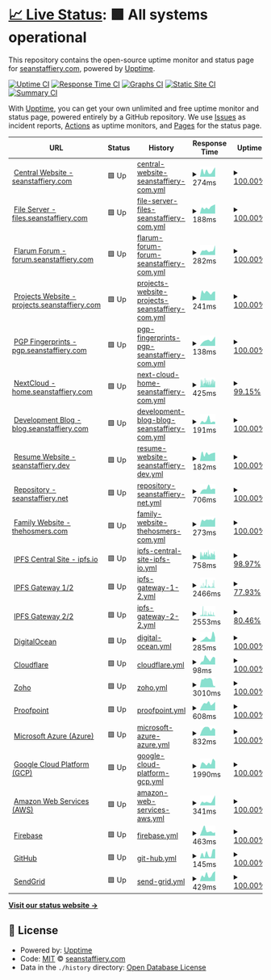 # [📈 Live Status](https://demo.upptime.js.org): <!--live status--> **🟩 All systems operational**

This repository contains the open-source uptime monitor and status page for [seanstaffiery.com](https://demo.upptime.js.org), powered by [Upptime](https://github.com/upptime/upptime).

[![Uptime CI](https://github.com/seanstaffiery.com/status.seanstaffiery.com/workflows/Uptime%20CI/badge.svg)](https://github.com/seanstaffiery.com/status.seanstaffiery.com/actions?query=workflow%3A%22Uptime+CI%22)
[![Response Time CI](https://github.com/seanstaffiery.com/status.seanstaffiery.com/workflows/Response%20Time%20CI/badge.svg)](https://github.com/seanstaffiery.com/status.seanstaffiery.com/actions?query=workflow%3A%22Response+Time+CI%22)
[![Graphs CI](https://github.com/seanstaffiery.com/status.seanstaffiery.com/workflows/Graphs%20CI/badge.svg)](https://github.com/seanstaffiery.com/status.seanstaffiery.com/actions?query=workflow%3A%22Graphs+CI%22)
[![Static Site CI](https://github.com/seanstaffiery.com/status.seanstaffiery.com/workflows/Static%20Site%20CI/badge.svg)](https://github.com/seanstaffiery.com/status.seanstaffiery.com/actions?query=workflow%3A%22Static+Site+CI%22)
[![Summary CI](https://github.com/seanstaffiery.com/status.seanstaffiery.com/workflows/Summary%20CI/badge.svg)](https://github.com/seanstaffiery.com/status.seanstaffiery.com/actions?query=workflow%3A%22Summary+CI%22)

With [Upptime](https://upptime.js.org), you can get your own unlimited and free uptime monitor and status page, powered entirely by a GitHub repository. We use [Issues](https://github.com/seanstaffiery.com/status.seanstaffiery.com/issues) as incident reports, [Actions](https://github.com/seanstaffiery.com/status.seanstaffiery.com/actions) as uptime monitors, and [Pages](https://demo.upptime.js.org) for the status page.

<!--start: status pages-->
<!-- This summary is generated by Upptime (https://github.com/upptime/upptime) -->
<!-- Do not edit this manually, your changes will be overwritten -->
<!-- prettier-ignore -->
| URL | Status | History | Response Time | Uptime |
| --- | ------ | ------- | ------------- | ------ |
| <img alt="" src="https://icons.duckduckgo.com/ip3/seanstaffiery.com.ico" height="13"> [Central Website - seanstaffiery.com](https://seanstaffiery.com) | 🟩 Up | [central-website-seanstaffiery-com.yml](https://github.com/SeanStaffiery/status.seanstaffiery.com/commits/HEAD/history/central-website-seanstaffiery-com.yml) | <details><summary><img alt="Response time graph" src="./graphs/central-website-seanstaffiery-com/response-time-week.png" height="20"> 274ms</summary><br><a href="https://status.seanstaffiery.com/history/central-website-seanstaffiery-com"><img alt="Response time 317" src="https://img.shields.io/endpoint?url=https%3A%2F%2Fraw.githubusercontent.com%2FSeanStaffiery%2Fstatus.seanstaffiery.com%2FHEAD%2Fapi%2Fcentral-website-seanstaffiery-com%2Fresponse-time.json"></a><br><a href="https://status.seanstaffiery.com/history/central-website-seanstaffiery-com"><img alt="24-hour response time 463" src="https://img.shields.io/endpoint?url=https%3A%2F%2Fraw.githubusercontent.com%2FSeanStaffiery%2Fstatus.seanstaffiery.com%2FHEAD%2Fapi%2Fcentral-website-seanstaffiery-com%2Fresponse-time-day.json"></a><br><a href="https://status.seanstaffiery.com/history/central-website-seanstaffiery-com"><img alt="7-day response time 274" src="https://img.shields.io/endpoint?url=https%3A%2F%2Fraw.githubusercontent.com%2FSeanStaffiery%2Fstatus.seanstaffiery.com%2FHEAD%2Fapi%2Fcentral-website-seanstaffiery-com%2Fresponse-time-week.json"></a><br><a href="https://status.seanstaffiery.com/history/central-website-seanstaffiery-com"><img alt="30-day response time 287" src="https://img.shields.io/endpoint?url=https%3A%2F%2Fraw.githubusercontent.com%2FSeanStaffiery%2Fstatus.seanstaffiery.com%2FHEAD%2Fapi%2Fcentral-website-seanstaffiery-com%2Fresponse-time-month.json"></a><br><a href="https://status.seanstaffiery.com/history/central-website-seanstaffiery-com"><img alt="1-year response time 317" src="https://img.shields.io/endpoint?url=https%3A%2F%2Fraw.githubusercontent.com%2FSeanStaffiery%2Fstatus.seanstaffiery.com%2FHEAD%2Fapi%2Fcentral-website-seanstaffiery-com%2Fresponse-time-year.json"></a></details> | <details><summary><a href="https://status.seanstaffiery.com/history/central-website-seanstaffiery-com">100.00%</a></summary><a href="https://status.seanstaffiery.com/history/central-website-seanstaffiery-com"><img alt="All-time uptime 99.86%" src="https://img.shields.io/endpoint?url=https%3A%2F%2Fraw.githubusercontent.com%2FSeanStaffiery%2Fstatus.seanstaffiery.com%2FHEAD%2Fapi%2Fcentral-website-seanstaffiery-com%2Fuptime.json"></a><br><a href="https://status.seanstaffiery.com/history/central-website-seanstaffiery-com"><img alt="24-hour uptime 100.00%" src="https://img.shields.io/endpoint?url=https%3A%2F%2Fraw.githubusercontent.com%2FSeanStaffiery%2Fstatus.seanstaffiery.com%2FHEAD%2Fapi%2Fcentral-website-seanstaffiery-com%2Fuptime-day.json"></a><br><a href="https://status.seanstaffiery.com/history/central-website-seanstaffiery-com"><img alt="7-day uptime 100.00%" src="https://img.shields.io/endpoint?url=https%3A%2F%2Fraw.githubusercontent.com%2FSeanStaffiery%2Fstatus.seanstaffiery.com%2FHEAD%2Fapi%2Fcentral-website-seanstaffiery-com%2Fuptime-week.json"></a><br><a href="https://status.seanstaffiery.com/history/central-website-seanstaffiery-com"><img alt="30-day uptime 100.00%" src="https://img.shields.io/endpoint?url=https%3A%2F%2Fraw.githubusercontent.com%2FSeanStaffiery%2Fstatus.seanstaffiery.com%2FHEAD%2Fapi%2Fcentral-website-seanstaffiery-com%2Fuptime-month.json"></a><br><a href="https://status.seanstaffiery.com/history/central-website-seanstaffiery-com"><img alt="1-year uptime 99.86%" src="https://img.shields.io/endpoint?url=https%3A%2F%2Fraw.githubusercontent.com%2FSeanStaffiery%2Fstatus.seanstaffiery.com%2FHEAD%2Fapi%2Fcentral-website-seanstaffiery-com%2Fuptime-year.json"></a></details>
| <img alt="" src="https://icons.duckduckgo.com/ip3/files.seanstaffiery.com.ico" height="13"> [File Server - files.seanstaffiery.com](https://files.seanstaffiery.com) | 🟩 Up | [file-server-files-seanstaffiery-com.yml](https://github.com/SeanStaffiery/status.seanstaffiery.com/commits/HEAD/history/file-server-files-seanstaffiery-com.yml) | <details><summary><img alt="Response time graph" src="./graphs/file-server-files-seanstaffiery-com/response-time-week.png" height="20"> 188ms</summary><br><a href="https://status.seanstaffiery.com/history/file-server-files-seanstaffiery-com"><img alt="Response time 273" src="https://img.shields.io/endpoint?url=https%3A%2F%2Fraw.githubusercontent.com%2FSeanStaffiery%2Fstatus.seanstaffiery.com%2FHEAD%2Fapi%2Ffile-server-files-seanstaffiery-com%2Fresponse-time.json"></a><br><a href="https://status.seanstaffiery.com/history/file-server-files-seanstaffiery-com"><img alt="24-hour response time 268" src="https://img.shields.io/endpoint?url=https%3A%2F%2Fraw.githubusercontent.com%2FSeanStaffiery%2Fstatus.seanstaffiery.com%2FHEAD%2Fapi%2Ffile-server-files-seanstaffiery-com%2Fresponse-time-day.json"></a><br><a href="https://status.seanstaffiery.com/history/file-server-files-seanstaffiery-com"><img alt="7-day response time 188" src="https://img.shields.io/endpoint?url=https%3A%2F%2Fraw.githubusercontent.com%2FSeanStaffiery%2Fstatus.seanstaffiery.com%2FHEAD%2Fapi%2Ffile-server-files-seanstaffiery-com%2Fresponse-time-week.json"></a><br><a href="https://status.seanstaffiery.com/history/file-server-files-seanstaffiery-com"><img alt="30-day response time 163" src="https://img.shields.io/endpoint?url=https%3A%2F%2Fraw.githubusercontent.com%2FSeanStaffiery%2Fstatus.seanstaffiery.com%2FHEAD%2Fapi%2Ffile-server-files-seanstaffiery-com%2Fresponse-time-month.json"></a><br><a href="https://status.seanstaffiery.com/history/file-server-files-seanstaffiery-com"><img alt="1-year response time 273" src="https://img.shields.io/endpoint?url=https%3A%2F%2Fraw.githubusercontent.com%2FSeanStaffiery%2Fstatus.seanstaffiery.com%2FHEAD%2Fapi%2Ffile-server-files-seanstaffiery-com%2Fresponse-time-year.json"></a></details> | <details><summary><a href="https://status.seanstaffiery.com/history/file-server-files-seanstaffiery-com">100.00%</a></summary><a href="https://status.seanstaffiery.com/history/file-server-files-seanstaffiery-com"><img alt="All-time uptime 99.93%" src="https://img.shields.io/endpoint?url=https%3A%2F%2Fraw.githubusercontent.com%2FSeanStaffiery%2Fstatus.seanstaffiery.com%2FHEAD%2Fapi%2Ffile-server-files-seanstaffiery-com%2Fuptime.json"></a><br><a href="https://status.seanstaffiery.com/history/file-server-files-seanstaffiery-com"><img alt="24-hour uptime 100.00%" src="https://img.shields.io/endpoint?url=https%3A%2F%2Fraw.githubusercontent.com%2FSeanStaffiery%2Fstatus.seanstaffiery.com%2FHEAD%2Fapi%2Ffile-server-files-seanstaffiery-com%2Fuptime-day.json"></a><br><a href="https://status.seanstaffiery.com/history/file-server-files-seanstaffiery-com"><img alt="7-day uptime 100.00%" src="https://img.shields.io/endpoint?url=https%3A%2F%2Fraw.githubusercontent.com%2FSeanStaffiery%2Fstatus.seanstaffiery.com%2FHEAD%2Fapi%2Ffile-server-files-seanstaffiery-com%2Fuptime-week.json"></a><br><a href="https://status.seanstaffiery.com/history/file-server-files-seanstaffiery-com"><img alt="30-day uptime 100.00%" src="https://img.shields.io/endpoint?url=https%3A%2F%2Fraw.githubusercontent.com%2FSeanStaffiery%2Fstatus.seanstaffiery.com%2FHEAD%2Fapi%2Ffile-server-files-seanstaffiery-com%2Fuptime-month.json"></a><br><a href="https://status.seanstaffiery.com/history/file-server-files-seanstaffiery-com"><img alt="1-year uptime 99.93%" src="https://img.shields.io/endpoint?url=https%3A%2F%2Fraw.githubusercontent.com%2FSeanStaffiery%2Fstatus.seanstaffiery.com%2FHEAD%2Fapi%2Ffile-server-files-seanstaffiery-com%2Fuptime-year.json"></a></details>
| <img alt="" src="https://icons.duckduckgo.com/ip3/forum.seanstaffiery.com.ico" height="13"> [Flarum Forum - forum.seanstaffiery.com](https://forum.seanstaffiery.com) | 🟩 Up | [flarum-forum-forum-seanstaffiery-com.yml](https://github.com/SeanStaffiery/status.seanstaffiery.com/commits/HEAD/history/flarum-forum-forum-seanstaffiery-com.yml) | <details><summary><img alt="Response time graph" src="./graphs/flarum-forum-forum-seanstaffiery-com/response-time-week.png" height="20"> 282ms</summary><br><a href="https://status.seanstaffiery.com/history/flarum-forum-forum-seanstaffiery-com"><img alt="Response time 247" src="https://img.shields.io/endpoint?url=https%3A%2F%2Fraw.githubusercontent.com%2FSeanStaffiery%2Fstatus.seanstaffiery.com%2FHEAD%2Fapi%2Fflarum-forum-forum-seanstaffiery-com%2Fresponse-time.json"></a><br><a href="https://status.seanstaffiery.com/history/flarum-forum-forum-seanstaffiery-com"><img alt="24-hour response time 572" src="https://img.shields.io/endpoint?url=https%3A%2F%2Fraw.githubusercontent.com%2FSeanStaffiery%2Fstatus.seanstaffiery.com%2FHEAD%2Fapi%2Fflarum-forum-forum-seanstaffiery-com%2Fresponse-time-day.json"></a><br><a href="https://status.seanstaffiery.com/history/flarum-forum-forum-seanstaffiery-com"><img alt="7-day response time 282" src="https://img.shields.io/endpoint?url=https%3A%2F%2Fraw.githubusercontent.com%2FSeanStaffiery%2Fstatus.seanstaffiery.com%2FHEAD%2Fapi%2Fflarum-forum-forum-seanstaffiery-com%2Fresponse-time-week.json"></a><br><a href="https://status.seanstaffiery.com/history/flarum-forum-forum-seanstaffiery-com"><img alt="30-day response time 264" src="https://img.shields.io/endpoint?url=https%3A%2F%2Fraw.githubusercontent.com%2FSeanStaffiery%2Fstatus.seanstaffiery.com%2FHEAD%2Fapi%2Fflarum-forum-forum-seanstaffiery-com%2Fresponse-time-month.json"></a><br><a href="https://status.seanstaffiery.com/history/flarum-forum-forum-seanstaffiery-com"><img alt="1-year response time 247" src="https://img.shields.io/endpoint?url=https%3A%2F%2Fraw.githubusercontent.com%2FSeanStaffiery%2Fstatus.seanstaffiery.com%2FHEAD%2Fapi%2Fflarum-forum-forum-seanstaffiery-com%2Fresponse-time-year.json"></a></details> | <details><summary><a href="https://status.seanstaffiery.com/history/flarum-forum-forum-seanstaffiery-com">100.00%</a></summary><a href="https://status.seanstaffiery.com/history/flarum-forum-forum-seanstaffiery-com"><img alt="All-time uptime 99.92%" src="https://img.shields.io/endpoint?url=https%3A%2F%2Fraw.githubusercontent.com%2FSeanStaffiery%2Fstatus.seanstaffiery.com%2FHEAD%2Fapi%2Fflarum-forum-forum-seanstaffiery-com%2Fuptime.json"></a><br><a href="https://status.seanstaffiery.com/history/flarum-forum-forum-seanstaffiery-com"><img alt="24-hour uptime 100.00%" src="https://img.shields.io/endpoint?url=https%3A%2F%2Fraw.githubusercontent.com%2FSeanStaffiery%2Fstatus.seanstaffiery.com%2FHEAD%2Fapi%2Fflarum-forum-forum-seanstaffiery-com%2Fuptime-day.json"></a><br><a href="https://status.seanstaffiery.com/history/flarum-forum-forum-seanstaffiery-com"><img alt="7-day uptime 100.00%" src="https://img.shields.io/endpoint?url=https%3A%2F%2Fraw.githubusercontent.com%2FSeanStaffiery%2Fstatus.seanstaffiery.com%2FHEAD%2Fapi%2Fflarum-forum-forum-seanstaffiery-com%2Fuptime-week.json"></a><br><a href="https://status.seanstaffiery.com/history/flarum-forum-forum-seanstaffiery-com"><img alt="30-day uptime 100.00%" src="https://img.shields.io/endpoint?url=https%3A%2F%2Fraw.githubusercontent.com%2FSeanStaffiery%2Fstatus.seanstaffiery.com%2FHEAD%2Fapi%2Fflarum-forum-forum-seanstaffiery-com%2Fuptime-month.json"></a><br><a href="https://status.seanstaffiery.com/history/flarum-forum-forum-seanstaffiery-com"><img alt="1-year uptime 99.92%" src="https://img.shields.io/endpoint?url=https%3A%2F%2Fraw.githubusercontent.com%2FSeanStaffiery%2Fstatus.seanstaffiery.com%2FHEAD%2Fapi%2Fflarum-forum-forum-seanstaffiery-com%2Fuptime-year.json"></a></details>
| <img alt="" src="https://icons.duckduckgo.com/ip3/projects.seanstaffiery.com.ico" height="13"> [Projects Website - projects.seanstaffiery.com](https://projects.seanstaffiery.com) | 🟩 Up | [projects-website-projects-seanstaffiery-com.yml](https://github.com/SeanStaffiery/status.seanstaffiery.com/commits/HEAD/history/projects-website-projects-seanstaffiery-com.yml) | <details><summary><img alt="Response time graph" src="./graphs/projects-website-projects-seanstaffiery-com/response-time-week.png" height="20"> 241ms</summary><br><a href="https://status.seanstaffiery.com/history/projects-website-projects-seanstaffiery-com"><img alt="Response time 459" src="https://img.shields.io/endpoint?url=https%3A%2F%2Fraw.githubusercontent.com%2FSeanStaffiery%2Fstatus.seanstaffiery.com%2FHEAD%2Fapi%2Fprojects-website-projects-seanstaffiery-com%2Fresponse-time.json"></a><br><a href="https://status.seanstaffiery.com/history/projects-website-projects-seanstaffiery-com"><img alt="24-hour response time 265" src="https://img.shields.io/endpoint?url=https%3A%2F%2Fraw.githubusercontent.com%2FSeanStaffiery%2Fstatus.seanstaffiery.com%2FHEAD%2Fapi%2Fprojects-website-projects-seanstaffiery-com%2Fresponse-time-day.json"></a><br><a href="https://status.seanstaffiery.com/history/projects-website-projects-seanstaffiery-com"><img alt="7-day response time 241" src="https://img.shields.io/endpoint?url=https%3A%2F%2Fraw.githubusercontent.com%2FSeanStaffiery%2Fstatus.seanstaffiery.com%2FHEAD%2Fapi%2Fprojects-website-projects-seanstaffiery-com%2Fresponse-time-week.json"></a><br><a href="https://status.seanstaffiery.com/history/projects-website-projects-seanstaffiery-com"><img alt="30-day response time 873" src="https://img.shields.io/endpoint?url=https%3A%2F%2Fraw.githubusercontent.com%2FSeanStaffiery%2Fstatus.seanstaffiery.com%2FHEAD%2Fapi%2Fprojects-website-projects-seanstaffiery-com%2Fresponse-time-month.json"></a><br><a href="https://status.seanstaffiery.com/history/projects-website-projects-seanstaffiery-com"><img alt="1-year response time 459" src="https://img.shields.io/endpoint?url=https%3A%2F%2Fraw.githubusercontent.com%2FSeanStaffiery%2Fstatus.seanstaffiery.com%2FHEAD%2Fapi%2Fprojects-website-projects-seanstaffiery-com%2Fresponse-time-year.json"></a></details> | <details><summary><a href="https://status.seanstaffiery.com/history/projects-website-projects-seanstaffiery-com">100.00%</a></summary><a href="https://status.seanstaffiery.com/history/projects-website-projects-seanstaffiery-com"><img alt="All-time uptime 99.99%" src="https://img.shields.io/endpoint?url=https%3A%2F%2Fraw.githubusercontent.com%2FSeanStaffiery%2Fstatus.seanstaffiery.com%2FHEAD%2Fapi%2Fprojects-website-projects-seanstaffiery-com%2Fuptime.json"></a><br><a href="https://status.seanstaffiery.com/history/projects-website-projects-seanstaffiery-com"><img alt="24-hour uptime 100.00%" src="https://img.shields.io/endpoint?url=https%3A%2F%2Fraw.githubusercontent.com%2FSeanStaffiery%2Fstatus.seanstaffiery.com%2FHEAD%2Fapi%2Fprojects-website-projects-seanstaffiery-com%2Fuptime-day.json"></a><br><a href="https://status.seanstaffiery.com/history/projects-website-projects-seanstaffiery-com"><img alt="7-day uptime 100.00%" src="https://img.shields.io/endpoint?url=https%3A%2F%2Fraw.githubusercontent.com%2FSeanStaffiery%2Fstatus.seanstaffiery.com%2FHEAD%2Fapi%2Fprojects-website-projects-seanstaffiery-com%2Fuptime-week.json"></a><br><a href="https://status.seanstaffiery.com/history/projects-website-projects-seanstaffiery-com"><img alt="30-day uptime 100.00%" src="https://img.shields.io/endpoint?url=https%3A%2F%2Fraw.githubusercontent.com%2FSeanStaffiery%2Fstatus.seanstaffiery.com%2FHEAD%2Fapi%2Fprojects-website-projects-seanstaffiery-com%2Fuptime-month.json"></a><br><a href="https://status.seanstaffiery.com/history/projects-website-projects-seanstaffiery-com"><img alt="1-year uptime 99.99%" src="https://img.shields.io/endpoint?url=https%3A%2F%2Fraw.githubusercontent.com%2FSeanStaffiery%2Fstatus.seanstaffiery.com%2FHEAD%2Fapi%2Fprojects-website-projects-seanstaffiery-com%2Fuptime-year.json"></a></details>
| <img alt="" src="https://icons.duckduckgo.com/ip3/pgp.seanstaffiery.com.ico" height="13"> [PGP Fingerprints - pgp.seanstaffiery.com](https://pgp.seanstaffiery.com) | 🟩 Up | [pgp-fingerprints-pgp-seanstaffiery-com.yml](https://github.com/SeanStaffiery/status.seanstaffiery.com/commits/HEAD/history/pgp-fingerprints-pgp-seanstaffiery-com.yml) | <details><summary><img alt="Response time graph" src="./graphs/pgp-fingerprints-pgp-seanstaffiery-com/response-time-week.png" height="20"> 138ms</summary><br><a href="https://status.seanstaffiery.com/history/pgp-fingerprints-pgp-seanstaffiery-com"><img alt="Response time 128" src="https://img.shields.io/endpoint?url=https%3A%2F%2Fraw.githubusercontent.com%2FSeanStaffiery%2Fstatus.seanstaffiery.com%2FHEAD%2Fapi%2Fpgp-fingerprints-pgp-seanstaffiery-com%2Fresponse-time.json"></a><br><a href="https://status.seanstaffiery.com/history/pgp-fingerprints-pgp-seanstaffiery-com"><img alt="24-hour response time 231" src="https://img.shields.io/endpoint?url=https%3A%2F%2Fraw.githubusercontent.com%2FSeanStaffiery%2Fstatus.seanstaffiery.com%2FHEAD%2Fapi%2Fpgp-fingerprints-pgp-seanstaffiery-com%2Fresponse-time-day.json"></a><br><a href="https://status.seanstaffiery.com/history/pgp-fingerprints-pgp-seanstaffiery-com"><img alt="7-day response time 138" src="https://img.shields.io/endpoint?url=https%3A%2F%2Fraw.githubusercontent.com%2FSeanStaffiery%2Fstatus.seanstaffiery.com%2FHEAD%2Fapi%2Fpgp-fingerprints-pgp-seanstaffiery-com%2Fresponse-time-week.json"></a><br><a href="https://status.seanstaffiery.com/history/pgp-fingerprints-pgp-seanstaffiery-com"><img alt="30-day response time 143" src="https://img.shields.io/endpoint?url=https%3A%2F%2Fraw.githubusercontent.com%2FSeanStaffiery%2Fstatus.seanstaffiery.com%2FHEAD%2Fapi%2Fpgp-fingerprints-pgp-seanstaffiery-com%2Fresponse-time-month.json"></a><br><a href="https://status.seanstaffiery.com/history/pgp-fingerprints-pgp-seanstaffiery-com"><img alt="1-year response time 128" src="https://img.shields.io/endpoint?url=https%3A%2F%2Fraw.githubusercontent.com%2FSeanStaffiery%2Fstatus.seanstaffiery.com%2FHEAD%2Fapi%2Fpgp-fingerprints-pgp-seanstaffiery-com%2Fresponse-time-year.json"></a></details> | <details><summary><a href="https://status.seanstaffiery.com/history/pgp-fingerprints-pgp-seanstaffiery-com">100.00%</a></summary><a href="https://status.seanstaffiery.com/history/pgp-fingerprints-pgp-seanstaffiery-com"><img alt="All-time uptime 99.94%" src="https://img.shields.io/endpoint?url=https%3A%2F%2Fraw.githubusercontent.com%2FSeanStaffiery%2Fstatus.seanstaffiery.com%2FHEAD%2Fapi%2Fpgp-fingerprints-pgp-seanstaffiery-com%2Fuptime.json"></a><br><a href="https://status.seanstaffiery.com/history/pgp-fingerprints-pgp-seanstaffiery-com"><img alt="24-hour uptime 100.00%" src="https://img.shields.io/endpoint?url=https%3A%2F%2Fraw.githubusercontent.com%2FSeanStaffiery%2Fstatus.seanstaffiery.com%2FHEAD%2Fapi%2Fpgp-fingerprints-pgp-seanstaffiery-com%2Fuptime-day.json"></a><br><a href="https://status.seanstaffiery.com/history/pgp-fingerprints-pgp-seanstaffiery-com"><img alt="7-day uptime 100.00%" src="https://img.shields.io/endpoint?url=https%3A%2F%2Fraw.githubusercontent.com%2FSeanStaffiery%2Fstatus.seanstaffiery.com%2FHEAD%2Fapi%2Fpgp-fingerprints-pgp-seanstaffiery-com%2Fuptime-week.json"></a><br><a href="https://status.seanstaffiery.com/history/pgp-fingerprints-pgp-seanstaffiery-com"><img alt="30-day uptime 100.00%" src="https://img.shields.io/endpoint?url=https%3A%2F%2Fraw.githubusercontent.com%2FSeanStaffiery%2Fstatus.seanstaffiery.com%2FHEAD%2Fapi%2Fpgp-fingerprints-pgp-seanstaffiery-com%2Fuptime-month.json"></a><br><a href="https://status.seanstaffiery.com/history/pgp-fingerprints-pgp-seanstaffiery-com"><img alt="1-year uptime 99.94%" src="https://img.shields.io/endpoint?url=https%3A%2F%2Fraw.githubusercontent.com%2FSeanStaffiery%2Fstatus.seanstaffiery.com%2FHEAD%2Fapi%2Fpgp-fingerprints-pgp-seanstaffiery-com%2Fuptime-year.json"></a></details>
| <img alt="" src="https://icons.duckduckgo.com/ip3/home.seanstaffiery.com.ico" height="13"> [NextCloud - home.seanstaffiery.com](https://home.seanstaffiery.com) | 🟩 Up | [next-cloud-home-seanstaffiery-com.yml](https://github.com/SeanStaffiery/status.seanstaffiery.com/commits/HEAD/history/next-cloud-home-seanstaffiery-com.yml) | <details><summary><img alt="Response time graph" src="./graphs/next-cloud-home-seanstaffiery-com/response-time-week.png" height="20"> 425ms</summary><br><a href="https://status.seanstaffiery.com/history/next-cloud-home-seanstaffiery-com"><img alt="Response time 526" src="https://img.shields.io/endpoint?url=https%3A%2F%2Fraw.githubusercontent.com%2FSeanStaffiery%2Fstatus.seanstaffiery.com%2FHEAD%2Fapi%2Fnext-cloud-home-seanstaffiery-com%2Fresponse-time.json"></a><br><a href="https://status.seanstaffiery.com/history/next-cloud-home-seanstaffiery-com"><img alt="24-hour response time 536" src="https://img.shields.io/endpoint?url=https%3A%2F%2Fraw.githubusercontent.com%2FSeanStaffiery%2Fstatus.seanstaffiery.com%2FHEAD%2Fapi%2Fnext-cloud-home-seanstaffiery-com%2Fresponse-time-day.json"></a><br><a href="https://status.seanstaffiery.com/history/next-cloud-home-seanstaffiery-com"><img alt="7-day response time 425" src="https://img.shields.io/endpoint?url=https%3A%2F%2Fraw.githubusercontent.com%2FSeanStaffiery%2Fstatus.seanstaffiery.com%2FHEAD%2Fapi%2Fnext-cloud-home-seanstaffiery-com%2Fresponse-time-week.json"></a><br><a href="https://status.seanstaffiery.com/history/next-cloud-home-seanstaffiery-com"><img alt="30-day response time 352" src="https://img.shields.io/endpoint?url=https%3A%2F%2Fraw.githubusercontent.com%2FSeanStaffiery%2Fstatus.seanstaffiery.com%2FHEAD%2Fapi%2Fnext-cloud-home-seanstaffiery-com%2Fresponse-time-month.json"></a><br><a href="https://status.seanstaffiery.com/history/next-cloud-home-seanstaffiery-com"><img alt="1-year response time 526" src="https://img.shields.io/endpoint?url=https%3A%2F%2Fraw.githubusercontent.com%2FSeanStaffiery%2Fstatus.seanstaffiery.com%2FHEAD%2Fapi%2Fnext-cloud-home-seanstaffiery-com%2Fresponse-time-year.json"></a></details> | <details><summary><a href="https://status.seanstaffiery.com/history/next-cloud-home-seanstaffiery-com">99.15%</a></summary><a href="https://status.seanstaffiery.com/history/next-cloud-home-seanstaffiery-com"><img alt="All-time uptime 99.47%" src="https://img.shields.io/endpoint?url=https%3A%2F%2Fraw.githubusercontent.com%2FSeanStaffiery%2Fstatus.seanstaffiery.com%2FHEAD%2Fapi%2Fnext-cloud-home-seanstaffiery-com%2Fuptime.json"></a><br><a href="https://status.seanstaffiery.com/history/next-cloud-home-seanstaffiery-com"><img alt="24-hour uptime 100.00%" src="https://img.shields.io/endpoint?url=https%3A%2F%2Fraw.githubusercontent.com%2FSeanStaffiery%2Fstatus.seanstaffiery.com%2FHEAD%2Fapi%2Fnext-cloud-home-seanstaffiery-com%2Fuptime-day.json"></a><br><a href="https://status.seanstaffiery.com/history/next-cloud-home-seanstaffiery-com"><img alt="7-day uptime 99.15%" src="https://img.shields.io/endpoint?url=https%3A%2F%2Fraw.githubusercontent.com%2FSeanStaffiery%2Fstatus.seanstaffiery.com%2FHEAD%2Fapi%2Fnext-cloud-home-seanstaffiery-com%2Fuptime-week.json"></a><br><a href="https://status.seanstaffiery.com/history/next-cloud-home-seanstaffiery-com"><img alt="30-day uptime 98.46%" src="https://img.shields.io/endpoint?url=https%3A%2F%2Fraw.githubusercontent.com%2FSeanStaffiery%2Fstatus.seanstaffiery.com%2FHEAD%2Fapi%2Fnext-cloud-home-seanstaffiery-com%2Fuptime-month.json"></a><br><a href="https://status.seanstaffiery.com/history/next-cloud-home-seanstaffiery-com"><img alt="1-year uptime 99.47%" src="https://img.shields.io/endpoint?url=https%3A%2F%2Fraw.githubusercontent.com%2FSeanStaffiery%2Fstatus.seanstaffiery.com%2FHEAD%2Fapi%2Fnext-cloud-home-seanstaffiery-com%2Fuptime-year.json"></a></details>
| <img alt="" src="https://icons.duckduckgo.com/ip3/blog.seanstaffiery.com.ico" height="13"> [Development Blog - blog.seanstaffiery.com](https://blog.seanstaffiery.com) | 🟩 Up | [development-blog-blog-seanstaffiery-com.yml](https://github.com/SeanStaffiery/status.seanstaffiery.com/commits/HEAD/history/development-blog-blog-seanstaffiery-com.yml) | <details><summary><img alt="Response time graph" src="./graphs/development-blog-blog-seanstaffiery-com/response-time-week.png" height="20"> 191ms</summary><br><a href="https://status.seanstaffiery.com/history/development-blog-blog-seanstaffiery-com"><img alt="Response time 171" src="https://img.shields.io/endpoint?url=https%3A%2F%2Fraw.githubusercontent.com%2FSeanStaffiery%2Fstatus.seanstaffiery.com%2FHEAD%2Fapi%2Fdevelopment-blog-blog-seanstaffiery-com%2Fresponse-time.json"></a><br><a href="https://status.seanstaffiery.com/history/development-blog-blog-seanstaffiery-com"><img alt="24-hour response time 128" src="https://img.shields.io/endpoint?url=https%3A%2F%2Fraw.githubusercontent.com%2FSeanStaffiery%2Fstatus.seanstaffiery.com%2FHEAD%2Fapi%2Fdevelopment-blog-blog-seanstaffiery-com%2Fresponse-time-day.json"></a><br><a href="https://status.seanstaffiery.com/history/development-blog-blog-seanstaffiery-com"><img alt="7-day response time 191" src="https://img.shields.io/endpoint?url=https%3A%2F%2Fraw.githubusercontent.com%2FSeanStaffiery%2Fstatus.seanstaffiery.com%2FHEAD%2Fapi%2Fdevelopment-blog-blog-seanstaffiery-com%2Fresponse-time-week.json"></a><br><a href="https://status.seanstaffiery.com/history/development-blog-blog-seanstaffiery-com"><img alt="30-day response time 174" src="https://img.shields.io/endpoint?url=https%3A%2F%2Fraw.githubusercontent.com%2FSeanStaffiery%2Fstatus.seanstaffiery.com%2FHEAD%2Fapi%2Fdevelopment-blog-blog-seanstaffiery-com%2Fresponse-time-month.json"></a><br><a href="https://status.seanstaffiery.com/history/development-blog-blog-seanstaffiery-com"><img alt="1-year response time 171" src="https://img.shields.io/endpoint?url=https%3A%2F%2Fraw.githubusercontent.com%2FSeanStaffiery%2Fstatus.seanstaffiery.com%2FHEAD%2Fapi%2Fdevelopment-blog-blog-seanstaffiery-com%2Fresponse-time-year.json"></a></details> | <details><summary><a href="https://status.seanstaffiery.com/history/development-blog-blog-seanstaffiery-com">100.00%</a></summary><a href="https://status.seanstaffiery.com/history/development-blog-blog-seanstaffiery-com"><img alt="All-time uptime 99.98%" src="https://img.shields.io/endpoint?url=https%3A%2F%2Fraw.githubusercontent.com%2FSeanStaffiery%2Fstatus.seanstaffiery.com%2FHEAD%2Fapi%2Fdevelopment-blog-blog-seanstaffiery-com%2Fuptime.json"></a><br><a href="https://status.seanstaffiery.com/history/development-blog-blog-seanstaffiery-com"><img alt="24-hour uptime 100.00%" src="https://img.shields.io/endpoint?url=https%3A%2F%2Fraw.githubusercontent.com%2FSeanStaffiery%2Fstatus.seanstaffiery.com%2FHEAD%2Fapi%2Fdevelopment-blog-blog-seanstaffiery-com%2Fuptime-day.json"></a><br><a href="https://status.seanstaffiery.com/history/development-blog-blog-seanstaffiery-com"><img alt="7-day uptime 100.00%" src="https://img.shields.io/endpoint?url=https%3A%2F%2Fraw.githubusercontent.com%2FSeanStaffiery%2Fstatus.seanstaffiery.com%2FHEAD%2Fapi%2Fdevelopment-blog-blog-seanstaffiery-com%2Fuptime-week.json"></a><br><a href="https://status.seanstaffiery.com/history/development-blog-blog-seanstaffiery-com"><img alt="30-day uptime 100.00%" src="https://img.shields.io/endpoint?url=https%3A%2F%2Fraw.githubusercontent.com%2FSeanStaffiery%2Fstatus.seanstaffiery.com%2FHEAD%2Fapi%2Fdevelopment-blog-blog-seanstaffiery-com%2Fuptime-month.json"></a><br><a href="https://status.seanstaffiery.com/history/development-blog-blog-seanstaffiery-com"><img alt="1-year uptime 99.98%" src="https://img.shields.io/endpoint?url=https%3A%2F%2Fraw.githubusercontent.com%2FSeanStaffiery%2Fstatus.seanstaffiery.com%2FHEAD%2Fapi%2Fdevelopment-blog-blog-seanstaffiery-com%2Fuptime-year.json"></a></details>
| <img alt="" src="https://icons.duckduckgo.com/ip3/seanstaffiery.dev.ico" height="13"> [Resume Website - seanstaffiery.dev](https://seanstaffiery.dev) | 🟩 Up | [resume-website-seanstaffiery-dev.yml](https://github.com/SeanStaffiery/status.seanstaffiery.com/commits/HEAD/history/resume-website-seanstaffiery-dev.yml) | <details><summary><img alt="Response time graph" src="./graphs/resume-website-seanstaffiery-dev/response-time-week.png" height="20"> 182ms</summary><br><a href="https://status.seanstaffiery.com/history/resume-website-seanstaffiery-dev"><img alt="Response time 196" src="https://img.shields.io/endpoint?url=https%3A%2F%2Fraw.githubusercontent.com%2FSeanStaffiery%2Fstatus.seanstaffiery.com%2FHEAD%2Fapi%2Fresume-website-seanstaffiery-dev%2Fresponse-time.json"></a><br><a href="https://status.seanstaffiery.com/history/resume-website-seanstaffiery-dev"><img alt="24-hour response time 204" src="https://img.shields.io/endpoint?url=https%3A%2F%2Fraw.githubusercontent.com%2FSeanStaffiery%2Fstatus.seanstaffiery.com%2FHEAD%2Fapi%2Fresume-website-seanstaffiery-dev%2Fresponse-time-day.json"></a><br><a href="https://status.seanstaffiery.com/history/resume-website-seanstaffiery-dev"><img alt="7-day response time 182" src="https://img.shields.io/endpoint?url=https%3A%2F%2Fraw.githubusercontent.com%2FSeanStaffiery%2Fstatus.seanstaffiery.com%2FHEAD%2Fapi%2Fresume-website-seanstaffiery-dev%2Fresponse-time-week.json"></a><br><a href="https://status.seanstaffiery.com/history/resume-website-seanstaffiery-dev"><img alt="30-day response time 173" src="https://img.shields.io/endpoint?url=https%3A%2F%2Fraw.githubusercontent.com%2FSeanStaffiery%2Fstatus.seanstaffiery.com%2FHEAD%2Fapi%2Fresume-website-seanstaffiery-dev%2Fresponse-time-month.json"></a><br><a href="https://status.seanstaffiery.com/history/resume-website-seanstaffiery-dev"><img alt="1-year response time 196" src="https://img.shields.io/endpoint?url=https%3A%2F%2Fraw.githubusercontent.com%2FSeanStaffiery%2Fstatus.seanstaffiery.com%2FHEAD%2Fapi%2Fresume-website-seanstaffiery-dev%2Fresponse-time-year.json"></a></details> | <details><summary><a href="https://status.seanstaffiery.com/history/resume-website-seanstaffiery-dev">100.00%</a></summary><a href="https://status.seanstaffiery.com/history/resume-website-seanstaffiery-dev"><img alt="All-time uptime 99.94%" src="https://img.shields.io/endpoint?url=https%3A%2F%2Fraw.githubusercontent.com%2FSeanStaffiery%2Fstatus.seanstaffiery.com%2FHEAD%2Fapi%2Fresume-website-seanstaffiery-dev%2Fuptime.json"></a><br><a href="https://status.seanstaffiery.com/history/resume-website-seanstaffiery-dev"><img alt="24-hour uptime 100.00%" src="https://img.shields.io/endpoint?url=https%3A%2F%2Fraw.githubusercontent.com%2FSeanStaffiery%2Fstatus.seanstaffiery.com%2FHEAD%2Fapi%2Fresume-website-seanstaffiery-dev%2Fuptime-day.json"></a><br><a href="https://status.seanstaffiery.com/history/resume-website-seanstaffiery-dev"><img alt="7-day uptime 100.00%" src="https://img.shields.io/endpoint?url=https%3A%2F%2Fraw.githubusercontent.com%2FSeanStaffiery%2Fstatus.seanstaffiery.com%2FHEAD%2Fapi%2Fresume-website-seanstaffiery-dev%2Fuptime-week.json"></a><br><a href="https://status.seanstaffiery.com/history/resume-website-seanstaffiery-dev"><img alt="30-day uptime 100.00%" src="https://img.shields.io/endpoint?url=https%3A%2F%2Fraw.githubusercontent.com%2FSeanStaffiery%2Fstatus.seanstaffiery.com%2FHEAD%2Fapi%2Fresume-website-seanstaffiery-dev%2Fuptime-month.json"></a><br><a href="https://status.seanstaffiery.com/history/resume-website-seanstaffiery-dev"><img alt="1-year uptime 99.94%" src="https://img.shields.io/endpoint?url=https%3A%2F%2Fraw.githubusercontent.com%2FSeanStaffiery%2Fstatus.seanstaffiery.com%2FHEAD%2Fapi%2Fresume-website-seanstaffiery-dev%2Fuptime-year.json"></a></details>
| <img alt="" src="https://icons.duckduckgo.com/ip3/seanstaffiery.net.ico" height="13"> [Repository - seanstaffiery.net](https://seanstaffiery.net) | 🟩 Up | [repository-seanstaffiery-net.yml](https://github.com/SeanStaffiery/status.seanstaffiery.com/commits/HEAD/history/repository-seanstaffiery-net.yml) | <details><summary><img alt="Response time graph" src="./graphs/repository-seanstaffiery-net/response-time-week.png" height="20"> 706ms</summary><br><a href="https://status.seanstaffiery.com/history/repository-seanstaffiery-net"><img alt="Response time 639" src="https://img.shields.io/endpoint?url=https%3A%2F%2Fraw.githubusercontent.com%2FSeanStaffiery%2Fstatus.seanstaffiery.com%2FHEAD%2Fapi%2Frepository-seanstaffiery-net%2Fresponse-time.json"></a><br><a href="https://status.seanstaffiery.com/history/repository-seanstaffiery-net"><img alt="24-hour response time 664" src="https://img.shields.io/endpoint?url=https%3A%2F%2Fraw.githubusercontent.com%2FSeanStaffiery%2Fstatus.seanstaffiery.com%2FHEAD%2Fapi%2Frepository-seanstaffiery-net%2Fresponse-time-day.json"></a><br><a href="https://status.seanstaffiery.com/history/repository-seanstaffiery-net"><img alt="7-day response time 706" src="https://img.shields.io/endpoint?url=https%3A%2F%2Fraw.githubusercontent.com%2FSeanStaffiery%2Fstatus.seanstaffiery.com%2FHEAD%2Fapi%2Frepository-seanstaffiery-net%2Fresponse-time-week.json"></a><br><a href="https://status.seanstaffiery.com/history/repository-seanstaffiery-net"><img alt="30-day response time 599" src="https://img.shields.io/endpoint?url=https%3A%2F%2Fraw.githubusercontent.com%2FSeanStaffiery%2Fstatus.seanstaffiery.com%2FHEAD%2Fapi%2Frepository-seanstaffiery-net%2Fresponse-time-month.json"></a><br><a href="https://status.seanstaffiery.com/history/repository-seanstaffiery-net"><img alt="1-year response time 639" src="https://img.shields.io/endpoint?url=https%3A%2F%2Fraw.githubusercontent.com%2FSeanStaffiery%2Fstatus.seanstaffiery.com%2FHEAD%2Fapi%2Frepository-seanstaffiery-net%2Fresponse-time-year.json"></a></details> | <details><summary><a href="https://status.seanstaffiery.com/history/repository-seanstaffiery-net">100.00%</a></summary><a href="https://status.seanstaffiery.com/history/repository-seanstaffiery-net"><img alt="All-time uptime 99.93%" src="https://img.shields.io/endpoint?url=https%3A%2F%2Fraw.githubusercontent.com%2FSeanStaffiery%2Fstatus.seanstaffiery.com%2FHEAD%2Fapi%2Frepository-seanstaffiery-net%2Fuptime.json"></a><br><a href="https://status.seanstaffiery.com/history/repository-seanstaffiery-net"><img alt="24-hour uptime 100.00%" src="https://img.shields.io/endpoint?url=https%3A%2F%2Fraw.githubusercontent.com%2FSeanStaffiery%2Fstatus.seanstaffiery.com%2FHEAD%2Fapi%2Frepository-seanstaffiery-net%2Fuptime-day.json"></a><br><a href="https://status.seanstaffiery.com/history/repository-seanstaffiery-net"><img alt="7-day uptime 100.00%" src="https://img.shields.io/endpoint?url=https%3A%2F%2Fraw.githubusercontent.com%2FSeanStaffiery%2Fstatus.seanstaffiery.com%2FHEAD%2Fapi%2Frepository-seanstaffiery-net%2Fuptime-week.json"></a><br><a href="https://status.seanstaffiery.com/history/repository-seanstaffiery-net"><img alt="30-day uptime 100.00%" src="https://img.shields.io/endpoint?url=https%3A%2F%2Fraw.githubusercontent.com%2FSeanStaffiery%2Fstatus.seanstaffiery.com%2FHEAD%2Fapi%2Frepository-seanstaffiery-net%2Fuptime-month.json"></a><br><a href="https://status.seanstaffiery.com/history/repository-seanstaffiery-net"><img alt="1-year uptime 99.93%" src="https://img.shields.io/endpoint?url=https%3A%2F%2Fraw.githubusercontent.com%2FSeanStaffiery%2Fstatus.seanstaffiery.com%2FHEAD%2Fapi%2Frepository-seanstaffiery-net%2Fuptime-year.json"></a></details>
| <img alt="" src="https://icons.duckduckgo.com/ip3/thehosmers.com.ico" height="13"> [Family Website - thehosmers.com](https://thehosmers.com) | 🟩 Up | [family-website-thehosmers-com.yml](https://github.com/SeanStaffiery/status.seanstaffiery.com/commits/HEAD/history/family-website-thehosmers-com.yml) | <details><summary><img alt="Response time graph" src="./graphs/family-website-thehosmers-com/response-time-week.png" height="20"> 273ms</summary><br><a href="https://status.seanstaffiery.com/history/family-website-thehosmers-com"><img alt="Response time 321" src="https://img.shields.io/endpoint?url=https%3A%2F%2Fraw.githubusercontent.com%2FSeanStaffiery%2Fstatus.seanstaffiery.com%2FHEAD%2Fapi%2Ffamily-website-thehosmers-com%2Fresponse-time.json"></a><br><a href="https://status.seanstaffiery.com/history/family-website-thehosmers-com"><img alt="24-hour response time 357" src="https://img.shields.io/endpoint?url=https%3A%2F%2Fraw.githubusercontent.com%2FSeanStaffiery%2Fstatus.seanstaffiery.com%2FHEAD%2Fapi%2Ffamily-website-thehosmers-com%2Fresponse-time-day.json"></a><br><a href="https://status.seanstaffiery.com/history/family-website-thehosmers-com"><img alt="7-day response time 273" src="https://img.shields.io/endpoint?url=https%3A%2F%2Fraw.githubusercontent.com%2FSeanStaffiery%2Fstatus.seanstaffiery.com%2FHEAD%2Fapi%2Ffamily-website-thehosmers-com%2Fresponse-time-week.json"></a><br><a href="https://status.seanstaffiery.com/history/family-website-thehosmers-com"><img alt="30-day response time 720" src="https://img.shields.io/endpoint?url=https%3A%2F%2Fraw.githubusercontent.com%2FSeanStaffiery%2Fstatus.seanstaffiery.com%2FHEAD%2Fapi%2Ffamily-website-thehosmers-com%2Fresponse-time-month.json"></a><br><a href="https://status.seanstaffiery.com/history/family-website-thehosmers-com"><img alt="1-year response time 321" src="https://img.shields.io/endpoint?url=https%3A%2F%2Fraw.githubusercontent.com%2FSeanStaffiery%2Fstatus.seanstaffiery.com%2FHEAD%2Fapi%2Ffamily-website-thehosmers-com%2Fresponse-time-year.json"></a></details> | <details><summary><a href="https://status.seanstaffiery.com/history/family-website-thehosmers-com">100.00%</a></summary><a href="https://status.seanstaffiery.com/history/family-website-thehosmers-com"><img alt="All-time uptime 99.95%" src="https://img.shields.io/endpoint?url=https%3A%2F%2Fraw.githubusercontent.com%2FSeanStaffiery%2Fstatus.seanstaffiery.com%2FHEAD%2Fapi%2Ffamily-website-thehosmers-com%2Fuptime.json"></a><br><a href="https://status.seanstaffiery.com/history/family-website-thehosmers-com"><img alt="24-hour uptime 100.00%" src="https://img.shields.io/endpoint?url=https%3A%2F%2Fraw.githubusercontent.com%2FSeanStaffiery%2Fstatus.seanstaffiery.com%2FHEAD%2Fapi%2Ffamily-website-thehosmers-com%2Fuptime-day.json"></a><br><a href="https://status.seanstaffiery.com/history/family-website-thehosmers-com"><img alt="7-day uptime 100.00%" src="https://img.shields.io/endpoint?url=https%3A%2F%2Fraw.githubusercontent.com%2FSeanStaffiery%2Fstatus.seanstaffiery.com%2FHEAD%2Fapi%2Ffamily-website-thehosmers-com%2Fuptime-week.json"></a><br><a href="https://status.seanstaffiery.com/history/family-website-thehosmers-com"><img alt="30-day uptime 100.00%" src="https://img.shields.io/endpoint?url=https%3A%2F%2Fraw.githubusercontent.com%2FSeanStaffiery%2Fstatus.seanstaffiery.com%2FHEAD%2Fapi%2Ffamily-website-thehosmers-com%2Fuptime-month.json"></a><br><a href="https://status.seanstaffiery.com/history/family-website-thehosmers-com"><img alt="1-year uptime 99.95%" src="https://img.shields.io/endpoint?url=https%3A%2F%2Fraw.githubusercontent.com%2FSeanStaffiery%2Fstatus.seanstaffiery.com%2FHEAD%2Fapi%2Ffamily-website-thehosmers-com%2Fuptime-year.json"></a></details>
| <img alt="" src="https://icons.duckduckgo.com/ip3/ipfs.io.ico" height="13"> [IPFS Central Site - ipfs.io](https://ipfs.io) | 🟩 Up | [ipfs-central-site-ipfs-io.yml](https://github.com/SeanStaffiery/status.seanstaffiery.com/commits/HEAD/history/ipfs-central-site-ipfs-io.yml) | <details><summary><img alt="Response time graph" src="./graphs/ipfs-central-site-ipfs-io/response-time-week.png" height="20"> 758ms</summary><br><a href="https://status.seanstaffiery.com/history/ipfs-central-site-ipfs-io"><img alt="Response time 282" src="https://img.shields.io/endpoint?url=https%3A%2F%2Fraw.githubusercontent.com%2FSeanStaffiery%2Fstatus.seanstaffiery.com%2FHEAD%2Fapi%2Fipfs-central-site-ipfs-io%2Fresponse-time.json"></a><br><a href="https://status.seanstaffiery.com/history/ipfs-central-site-ipfs-io"><img alt="24-hour response time 731" src="https://img.shields.io/endpoint?url=https%3A%2F%2Fraw.githubusercontent.com%2FSeanStaffiery%2Fstatus.seanstaffiery.com%2FHEAD%2Fapi%2Fipfs-central-site-ipfs-io%2Fresponse-time-day.json"></a><br><a href="https://status.seanstaffiery.com/history/ipfs-central-site-ipfs-io"><img alt="7-day response time 758" src="https://img.shields.io/endpoint?url=https%3A%2F%2Fraw.githubusercontent.com%2FSeanStaffiery%2Fstatus.seanstaffiery.com%2FHEAD%2Fapi%2Fipfs-central-site-ipfs-io%2Fresponse-time-week.json"></a><br><a href="https://status.seanstaffiery.com/history/ipfs-central-site-ipfs-io"><img alt="30-day response time 713" src="https://img.shields.io/endpoint?url=https%3A%2F%2Fraw.githubusercontent.com%2FSeanStaffiery%2Fstatus.seanstaffiery.com%2FHEAD%2Fapi%2Fipfs-central-site-ipfs-io%2Fresponse-time-month.json"></a><br><a href="https://status.seanstaffiery.com/history/ipfs-central-site-ipfs-io"><img alt="1-year response time 282" src="https://img.shields.io/endpoint?url=https%3A%2F%2Fraw.githubusercontent.com%2FSeanStaffiery%2Fstatus.seanstaffiery.com%2FHEAD%2Fapi%2Fipfs-central-site-ipfs-io%2Fresponse-time-year.json"></a></details> | <details><summary><a href="https://status.seanstaffiery.com/history/ipfs-central-site-ipfs-io">98.97%</a></summary><a href="https://status.seanstaffiery.com/history/ipfs-central-site-ipfs-io"><img alt="All-time uptime 99.12%" src="https://img.shields.io/endpoint?url=https%3A%2F%2Fraw.githubusercontent.com%2FSeanStaffiery%2Fstatus.seanstaffiery.com%2FHEAD%2Fapi%2Fipfs-central-site-ipfs-io%2Fuptime.json"></a><br><a href="https://status.seanstaffiery.com/history/ipfs-central-site-ipfs-io"><img alt="24-hour uptime 98.56%" src="https://img.shields.io/endpoint?url=https%3A%2F%2Fraw.githubusercontent.com%2FSeanStaffiery%2Fstatus.seanstaffiery.com%2FHEAD%2Fapi%2Fipfs-central-site-ipfs-io%2Fuptime-day.json"></a><br><a href="https://status.seanstaffiery.com/history/ipfs-central-site-ipfs-io"><img alt="7-day uptime 98.97%" src="https://img.shields.io/endpoint?url=https%3A%2F%2Fraw.githubusercontent.com%2FSeanStaffiery%2Fstatus.seanstaffiery.com%2FHEAD%2Fapi%2Fipfs-central-site-ipfs-io%2Fuptime-week.json"></a><br><a href="https://status.seanstaffiery.com/history/ipfs-central-site-ipfs-io"><img alt="30-day uptime 99.59%" src="https://img.shields.io/endpoint?url=https%3A%2F%2Fraw.githubusercontent.com%2FSeanStaffiery%2Fstatus.seanstaffiery.com%2FHEAD%2Fapi%2Fipfs-central-site-ipfs-io%2Fuptime-month.json"></a><br><a href="https://status.seanstaffiery.com/history/ipfs-central-site-ipfs-io"><img alt="1-year uptime 99.12%" src="https://img.shields.io/endpoint?url=https%3A%2F%2Fraw.githubusercontent.com%2FSeanStaffiery%2Fstatus.seanstaffiery.com%2FHEAD%2Fapi%2Fipfs-central-site-ipfs-io%2Fuptime-year.json"></a></details>
| <img alt="" src="https://icons.duckduckgo.com/ip3/ipfs.seanstaffiery.com.ico" height="13"> [IPFS Gateway 1/2](https://ipfs.seanstaffiery.com) | 🟩 Up | [ipfs-gateway-1-2.yml](https://github.com/SeanStaffiery/status.seanstaffiery.com/commits/HEAD/history/ipfs-gateway-1-2.yml) | <details><summary><img alt="Response time graph" src="./graphs/ipfs-gateway-1-2/response-time-week.png" height="20"> 2466ms</summary><br><a href="https://status.seanstaffiery.com/history/ipfs-gateway-1-2"><img alt="Response time 2443" src="https://img.shields.io/endpoint?url=https%3A%2F%2Fraw.githubusercontent.com%2FSeanStaffiery%2Fstatus.seanstaffiery.com%2FHEAD%2Fapi%2Fipfs-gateway-1-2%2Fresponse-time.json"></a><br><a href="https://status.seanstaffiery.com/history/ipfs-gateway-1-2"><img alt="24-hour response time 2538" src="https://img.shields.io/endpoint?url=https%3A%2F%2Fraw.githubusercontent.com%2FSeanStaffiery%2Fstatus.seanstaffiery.com%2FHEAD%2Fapi%2Fipfs-gateway-1-2%2Fresponse-time-day.json"></a><br><a href="https://status.seanstaffiery.com/history/ipfs-gateway-1-2"><img alt="7-day response time 2466" src="https://img.shields.io/endpoint?url=https%3A%2F%2Fraw.githubusercontent.com%2FSeanStaffiery%2Fstatus.seanstaffiery.com%2FHEAD%2Fapi%2Fipfs-gateway-1-2%2Fresponse-time-week.json"></a><br><a href="https://status.seanstaffiery.com/history/ipfs-gateway-1-2"><img alt="30-day response time 2593" src="https://img.shields.io/endpoint?url=https%3A%2F%2Fraw.githubusercontent.com%2FSeanStaffiery%2Fstatus.seanstaffiery.com%2FHEAD%2Fapi%2Fipfs-gateway-1-2%2Fresponse-time-month.json"></a><br><a href="https://status.seanstaffiery.com/history/ipfs-gateway-1-2"><img alt="1-year response time 2443" src="https://img.shields.io/endpoint?url=https%3A%2F%2Fraw.githubusercontent.com%2FSeanStaffiery%2Fstatus.seanstaffiery.com%2FHEAD%2Fapi%2Fipfs-gateway-1-2%2Fresponse-time-year.json"></a></details> | <details><summary><a href="https://status.seanstaffiery.com/history/ipfs-gateway-1-2">77.93%</a></summary><a href="https://status.seanstaffiery.com/history/ipfs-gateway-1-2"><img alt="All-time uptime 98.39%" src="https://img.shields.io/endpoint?url=https%3A%2F%2Fraw.githubusercontent.com%2FSeanStaffiery%2Fstatus.seanstaffiery.com%2FHEAD%2Fapi%2Fipfs-gateway-1-2%2Fuptime.json"></a><br><a href="https://status.seanstaffiery.com/history/ipfs-gateway-1-2"><img alt="24-hour uptime 66.88%" src="https://img.shields.io/endpoint?url=https%3A%2F%2Fraw.githubusercontent.com%2FSeanStaffiery%2Fstatus.seanstaffiery.com%2FHEAD%2Fapi%2Fipfs-gateway-1-2%2Fuptime-day.json"></a><br><a href="https://status.seanstaffiery.com/history/ipfs-gateway-1-2"><img alt="7-day uptime 77.93%" src="https://img.shields.io/endpoint?url=https%3A%2F%2Fraw.githubusercontent.com%2FSeanStaffiery%2Fstatus.seanstaffiery.com%2FHEAD%2Fapi%2Fipfs-gateway-1-2%2Fuptime-week.json"></a><br><a href="https://status.seanstaffiery.com/history/ipfs-gateway-1-2"><img alt="30-day uptime 91.96%" src="https://img.shields.io/endpoint?url=https%3A%2F%2Fraw.githubusercontent.com%2FSeanStaffiery%2Fstatus.seanstaffiery.com%2FHEAD%2Fapi%2Fipfs-gateway-1-2%2Fuptime-month.json"></a><br><a href="https://status.seanstaffiery.com/history/ipfs-gateway-1-2"><img alt="1-year uptime 98.39%" src="https://img.shields.io/endpoint?url=https%3A%2F%2Fraw.githubusercontent.com%2FSeanStaffiery%2Fstatus.seanstaffiery.com%2FHEAD%2Fapi%2Fipfs-gateway-1-2%2Fuptime-year.json"></a></details>
| <img alt="" src="https://icons.duckduckgo.com/ip3/ipfs.seanstaffiery.dev.ico" height="13"> [IPFS Gateway 2/2](https://ipfs.seanstaffiery.dev) | 🟩 Up | [ipfs-gateway-2-2.yml](https://github.com/SeanStaffiery/status.seanstaffiery.com/commits/HEAD/history/ipfs-gateway-2-2.yml) | <details><summary><img alt="Response time graph" src="./graphs/ipfs-gateway-2-2/response-time-week.png" height="20"> 2553ms</summary><br><a href="https://status.seanstaffiery.com/history/ipfs-gateway-2-2"><img alt="Response time 2385" src="https://img.shields.io/endpoint?url=https%3A%2F%2Fraw.githubusercontent.com%2FSeanStaffiery%2Fstatus.seanstaffiery.com%2FHEAD%2Fapi%2Fipfs-gateway-2-2%2Fresponse-time.json"></a><br><a href="https://status.seanstaffiery.com/history/ipfs-gateway-2-2"><img alt="24-hour response time 1081" src="https://img.shields.io/endpoint?url=https%3A%2F%2Fraw.githubusercontent.com%2FSeanStaffiery%2Fstatus.seanstaffiery.com%2FHEAD%2Fapi%2Fipfs-gateway-2-2%2Fresponse-time-day.json"></a><br><a href="https://status.seanstaffiery.com/history/ipfs-gateway-2-2"><img alt="7-day response time 2553" src="https://img.shields.io/endpoint?url=https%3A%2F%2Fraw.githubusercontent.com%2FSeanStaffiery%2Fstatus.seanstaffiery.com%2FHEAD%2Fapi%2Fipfs-gateway-2-2%2Fresponse-time-week.json"></a><br><a href="https://status.seanstaffiery.com/history/ipfs-gateway-2-2"><img alt="30-day response time 2733" src="https://img.shields.io/endpoint?url=https%3A%2F%2Fraw.githubusercontent.com%2FSeanStaffiery%2Fstatus.seanstaffiery.com%2FHEAD%2Fapi%2Fipfs-gateway-2-2%2Fresponse-time-month.json"></a><br><a href="https://status.seanstaffiery.com/history/ipfs-gateway-2-2"><img alt="1-year response time 2385" src="https://img.shields.io/endpoint?url=https%3A%2F%2Fraw.githubusercontent.com%2FSeanStaffiery%2Fstatus.seanstaffiery.com%2FHEAD%2Fapi%2Fipfs-gateway-2-2%2Fresponse-time-year.json"></a></details> | <details><summary><a href="https://status.seanstaffiery.com/history/ipfs-gateway-2-2">80.46%</a></summary><a href="https://status.seanstaffiery.com/history/ipfs-gateway-2-2"><img alt="All-time uptime 98.38%" src="https://img.shields.io/endpoint?url=https%3A%2F%2Fraw.githubusercontent.com%2FSeanStaffiery%2Fstatus.seanstaffiery.com%2FHEAD%2Fapi%2Fipfs-gateway-2-2%2Fuptime.json"></a><br><a href="https://status.seanstaffiery.com/history/ipfs-gateway-2-2"><img alt="24-hour uptime 74.69%" src="https://img.shields.io/endpoint?url=https%3A%2F%2Fraw.githubusercontent.com%2FSeanStaffiery%2Fstatus.seanstaffiery.com%2FHEAD%2Fapi%2Fipfs-gateway-2-2%2Fuptime-day.json"></a><br><a href="https://status.seanstaffiery.com/history/ipfs-gateway-2-2"><img alt="7-day uptime 80.46%" src="https://img.shields.io/endpoint?url=https%3A%2F%2Fraw.githubusercontent.com%2FSeanStaffiery%2Fstatus.seanstaffiery.com%2FHEAD%2Fapi%2Fipfs-gateway-2-2%2Fuptime-week.json"></a><br><a href="https://status.seanstaffiery.com/history/ipfs-gateway-2-2"><img alt="30-day uptime 92.62%" src="https://img.shields.io/endpoint?url=https%3A%2F%2Fraw.githubusercontent.com%2FSeanStaffiery%2Fstatus.seanstaffiery.com%2FHEAD%2Fapi%2Fipfs-gateway-2-2%2Fuptime-month.json"></a><br><a href="https://status.seanstaffiery.com/history/ipfs-gateway-2-2"><img alt="1-year uptime 98.38%" src="https://img.shields.io/endpoint?url=https%3A%2F%2Fraw.githubusercontent.com%2FSeanStaffiery%2Fstatus.seanstaffiery.com%2FHEAD%2Fapi%2Fipfs-gateway-2-2%2Fuptime-year.json"></a></details>
| <img alt="" src="https://icons.duckduckgo.com/ip3/digitalocean.com.ico" height="13"> [DigitalOcean](https://digitalocean.com) | 🟩 Up | [digital-ocean.yml](https://github.com/SeanStaffiery/status.seanstaffiery.com/commits/HEAD/history/digital-ocean.yml) | <details><summary><img alt="Response time graph" src="./graphs/digital-ocean/response-time-week.png" height="20"> 285ms</summary><br><a href="https://status.seanstaffiery.com/history/digital-ocean"><img alt="Response time 263" src="https://img.shields.io/endpoint?url=https%3A%2F%2Fraw.githubusercontent.com%2FSeanStaffiery%2Fstatus.seanstaffiery.com%2FHEAD%2Fapi%2Fdigital-ocean%2Fresponse-time.json"></a><br><a href="https://status.seanstaffiery.com/history/digital-ocean"><img alt="24-hour response time 282" src="https://img.shields.io/endpoint?url=https%3A%2F%2Fraw.githubusercontent.com%2FSeanStaffiery%2Fstatus.seanstaffiery.com%2FHEAD%2Fapi%2Fdigital-ocean%2Fresponse-time-day.json"></a><br><a href="https://status.seanstaffiery.com/history/digital-ocean"><img alt="7-day response time 285" src="https://img.shields.io/endpoint?url=https%3A%2F%2Fraw.githubusercontent.com%2FSeanStaffiery%2Fstatus.seanstaffiery.com%2FHEAD%2Fapi%2Fdigital-ocean%2Fresponse-time-week.json"></a><br><a href="https://status.seanstaffiery.com/history/digital-ocean"><img alt="30-day response time 226" src="https://img.shields.io/endpoint?url=https%3A%2F%2Fraw.githubusercontent.com%2FSeanStaffiery%2Fstatus.seanstaffiery.com%2FHEAD%2Fapi%2Fdigital-ocean%2Fresponse-time-month.json"></a><br><a href="https://status.seanstaffiery.com/history/digital-ocean"><img alt="1-year response time 263" src="https://img.shields.io/endpoint?url=https%3A%2F%2Fraw.githubusercontent.com%2FSeanStaffiery%2Fstatus.seanstaffiery.com%2FHEAD%2Fapi%2Fdigital-ocean%2Fresponse-time-year.json"></a></details> | <details><summary><a href="https://status.seanstaffiery.com/history/digital-ocean">100.00%</a></summary><a href="https://status.seanstaffiery.com/history/digital-ocean"><img alt="All-time uptime 99.98%" src="https://img.shields.io/endpoint?url=https%3A%2F%2Fraw.githubusercontent.com%2FSeanStaffiery%2Fstatus.seanstaffiery.com%2FHEAD%2Fapi%2Fdigital-ocean%2Fuptime.json"></a><br><a href="https://status.seanstaffiery.com/history/digital-ocean"><img alt="24-hour uptime 100.00%" src="https://img.shields.io/endpoint?url=https%3A%2F%2Fraw.githubusercontent.com%2FSeanStaffiery%2Fstatus.seanstaffiery.com%2FHEAD%2Fapi%2Fdigital-ocean%2Fuptime-day.json"></a><br><a href="https://status.seanstaffiery.com/history/digital-ocean"><img alt="7-day uptime 100.00%" src="https://img.shields.io/endpoint?url=https%3A%2F%2Fraw.githubusercontent.com%2FSeanStaffiery%2Fstatus.seanstaffiery.com%2FHEAD%2Fapi%2Fdigital-ocean%2Fuptime-week.json"></a><br><a href="https://status.seanstaffiery.com/history/digital-ocean"><img alt="30-day uptime 100.00%" src="https://img.shields.io/endpoint?url=https%3A%2F%2Fraw.githubusercontent.com%2FSeanStaffiery%2Fstatus.seanstaffiery.com%2FHEAD%2Fapi%2Fdigital-ocean%2Fuptime-month.json"></a><br><a href="https://status.seanstaffiery.com/history/digital-ocean"><img alt="1-year uptime 99.98%" src="https://img.shields.io/endpoint?url=https%3A%2F%2Fraw.githubusercontent.com%2FSeanStaffiery%2Fstatus.seanstaffiery.com%2FHEAD%2Fapi%2Fdigital-ocean%2Fuptime-year.json"></a></details>
| <img alt="" src="https://icons.duckduckgo.com/ip3/www.cloudflare.com.ico" height="13"> [Cloudflare](https://www.cloudflare.com) | 🟩 Up | [cloudflare.yml](https://github.com/SeanStaffiery/status.seanstaffiery.com/commits/HEAD/history/cloudflare.yml) | <details><summary><img alt="Response time graph" src="./graphs/cloudflare/response-time-week.png" height="20"> 98ms</summary><br><a href="https://status.seanstaffiery.com/history/cloudflare"><img alt="Response time 116" src="https://img.shields.io/endpoint?url=https%3A%2F%2Fraw.githubusercontent.com%2FSeanStaffiery%2Fstatus.seanstaffiery.com%2FHEAD%2Fapi%2Fcloudflare%2Fresponse-time.json"></a><br><a href="https://status.seanstaffiery.com/history/cloudflare"><img alt="24-hour response time 113" src="https://img.shields.io/endpoint?url=https%3A%2F%2Fraw.githubusercontent.com%2FSeanStaffiery%2Fstatus.seanstaffiery.com%2FHEAD%2Fapi%2Fcloudflare%2Fresponse-time-day.json"></a><br><a href="https://status.seanstaffiery.com/history/cloudflare"><img alt="7-day response time 98" src="https://img.shields.io/endpoint?url=https%3A%2F%2Fraw.githubusercontent.com%2FSeanStaffiery%2Fstatus.seanstaffiery.com%2FHEAD%2Fapi%2Fcloudflare%2Fresponse-time-week.json"></a><br><a href="https://status.seanstaffiery.com/history/cloudflare"><img alt="30-day response time 103" src="https://img.shields.io/endpoint?url=https%3A%2F%2Fraw.githubusercontent.com%2FSeanStaffiery%2Fstatus.seanstaffiery.com%2FHEAD%2Fapi%2Fcloudflare%2Fresponse-time-month.json"></a><br><a href="https://status.seanstaffiery.com/history/cloudflare"><img alt="1-year response time 116" src="https://img.shields.io/endpoint?url=https%3A%2F%2Fraw.githubusercontent.com%2FSeanStaffiery%2Fstatus.seanstaffiery.com%2FHEAD%2Fapi%2Fcloudflare%2Fresponse-time-year.json"></a></details> | <details><summary><a href="https://status.seanstaffiery.com/history/cloudflare">100.00%</a></summary><a href="https://status.seanstaffiery.com/history/cloudflare"><img alt="All-time uptime 99.99%" src="https://img.shields.io/endpoint?url=https%3A%2F%2Fraw.githubusercontent.com%2FSeanStaffiery%2Fstatus.seanstaffiery.com%2FHEAD%2Fapi%2Fcloudflare%2Fuptime.json"></a><br><a href="https://status.seanstaffiery.com/history/cloudflare"><img alt="24-hour uptime 100.00%" src="https://img.shields.io/endpoint?url=https%3A%2F%2Fraw.githubusercontent.com%2FSeanStaffiery%2Fstatus.seanstaffiery.com%2FHEAD%2Fapi%2Fcloudflare%2Fuptime-day.json"></a><br><a href="https://status.seanstaffiery.com/history/cloudflare"><img alt="7-day uptime 100.00%" src="https://img.shields.io/endpoint?url=https%3A%2F%2Fraw.githubusercontent.com%2FSeanStaffiery%2Fstatus.seanstaffiery.com%2FHEAD%2Fapi%2Fcloudflare%2Fuptime-week.json"></a><br><a href="https://status.seanstaffiery.com/history/cloudflare"><img alt="30-day uptime 100.00%" src="https://img.shields.io/endpoint?url=https%3A%2F%2Fraw.githubusercontent.com%2FSeanStaffiery%2Fstatus.seanstaffiery.com%2FHEAD%2Fapi%2Fcloudflare%2Fuptime-month.json"></a><br><a href="https://status.seanstaffiery.com/history/cloudflare"><img alt="1-year uptime 99.99%" src="https://img.shields.io/endpoint?url=https%3A%2F%2Fraw.githubusercontent.com%2FSeanStaffiery%2Fstatus.seanstaffiery.com%2FHEAD%2Fapi%2Fcloudflare%2Fuptime-year.json"></a></details>
| <img alt="" src="https://icons.duckduckgo.com/ip3/zoho.com.ico" height="13"> [Zoho](https://zoho.com) | 🟩 Up | [zoho.yml](https://github.com/SeanStaffiery/status.seanstaffiery.com/commits/HEAD/history/zoho.yml) | <details><summary><img alt="Response time graph" src="./graphs/zoho/response-time-week.png" height="20"> 3010ms</summary><br><a href="https://status.seanstaffiery.com/history/zoho"><img alt="Response time 1998" src="https://img.shields.io/endpoint?url=https%3A%2F%2Fraw.githubusercontent.com%2FSeanStaffiery%2Fstatus.seanstaffiery.com%2FHEAD%2Fapi%2Fzoho%2Fresponse-time.json"></a><br><a href="https://status.seanstaffiery.com/history/zoho"><img alt="24-hour response time 550" src="https://img.shields.io/endpoint?url=https%3A%2F%2Fraw.githubusercontent.com%2FSeanStaffiery%2Fstatus.seanstaffiery.com%2FHEAD%2Fapi%2Fzoho%2Fresponse-time-day.json"></a><br><a href="https://status.seanstaffiery.com/history/zoho"><img alt="7-day response time 3010" src="https://img.shields.io/endpoint?url=https%3A%2F%2Fraw.githubusercontent.com%2FSeanStaffiery%2Fstatus.seanstaffiery.com%2FHEAD%2Fapi%2Fzoho%2Fresponse-time-week.json"></a><br><a href="https://status.seanstaffiery.com/history/zoho"><img alt="30-day response time 3246" src="https://img.shields.io/endpoint?url=https%3A%2F%2Fraw.githubusercontent.com%2FSeanStaffiery%2Fstatus.seanstaffiery.com%2FHEAD%2Fapi%2Fzoho%2Fresponse-time-month.json"></a><br><a href="https://status.seanstaffiery.com/history/zoho"><img alt="1-year response time 1998" src="https://img.shields.io/endpoint?url=https%3A%2F%2Fraw.githubusercontent.com%2FSeanStaffiery%2Fstatus.seanstaffiery.com%2FHEAD%2Fapi%2Fzoho%2Fresponse-time-year.json"></a></details> | <details><summary><a href="https://status.seanstaffiery.com/history/zoho">100.00%</a></summary><a href="https://status.seanstaffiery.com/history/zoho"><img alt="All-time uptime 99.98%" src="https://img.shields.io/endpoint?url=https%3A%2F%2Fraw.githubusercontent.com%2FSeanStaffiery%2Fstatus.seanstaffiery.com%2FHEAD%2Fapi%2Fzoho%2Fuptime.json"></a><br><a href="https://status.seanstaffiery.com/history/zoho"><img alt="24-hour uptime 100.00%" src="https://img.shields.io/endpoint?url=https%3A%2F%2Fraw.githubusercontent.com%2FSeanStaffiery%2Fstatus.seanstaffiery.com%2FHEAD%2Fapi%2Fzoho%2Fuptime-day.json"></a><br><a href="https://status.seanstaffiery.com/history/zoho"><img alt="7-day uptime 100.00%" src="https://img.shields.io/endpoint?url=https%3A%2F%2Fraw.githubusercontent.com%2FSeanStaffiery%2Fstatus.seanstaffiery.com%2FHEAD%2Fapi%2Fzoho%2Fuptime-week.json"></a><br><a href="https://status.seanstaffiery.com/history/zoho"><img alt="30-day uptime 100.00%" src="https://img.shields.io/endpoint?url=https%3A%2F%2Fraw.githubusercontent.com%2FSeanStaffiery%2Fstatus.seanstaffiery.com%2FHEAD%2Fapi%2Fzoho%2Fuptime-month.json"></a><br><a href="https://status.seanstaffiery.com/history/zoho"><img alt="1-year uptime 99.98%" src="https://img.shields.io/endpoint?url=https%3A%2F%2Fraw.githubusercontent.com%2FSeanStaffiery%2Fstatus.seanstaffiery.com%2FHEAD%2Fapi%2Fzoho%2Fuptime-year.json"></a></details>
| <img alt="" src="https://icons.duckduckgo.com/ip3/proofpoint.com.ico" height="13"> [Proofpoint](https://proofpoint.com) | 🟩 Up | [proofpoint.yml](https://github.com/SeanStaffiery/status.seanstaffiery.com/commits/HEAD/history/proofpoint.yml) | <details><summary><img alt="Response time graph" src="./graphs/proofpoint/response-time-week.png" height="20"> 608ms</summary><br><a href="https://status.seanstaffiery.com/history/proofpoint"><img alt="Response time 594" src="https://img.shields.io/endpoint?url=https%3A%2F%2Fraw.githubusercontent.com%2FSeanStaffiery%2Fstatus.seanstaffiery.com%2FHEAD%2Fapi%2Fproofpoint%2Fresponse-time.json"></a><br><a href="https://status.seanstaffiery.com/history/proofpoint"><img alt="24-hour response time 753" src="https://img.shields.io/endpoint?url=https%3A%2F%2Fraw.githubusercontent.com%2FSeanStaffiery%2Fstatus.seanstaffiery.com%2FHEAD%2Fapi%2Fproofpoint%2Fresponse-time-day.json"></a><br><a href="https://status.seanstaffiery.com/history/proofpoint"><img alt="7-day response time 608" src="https://img.shields.io/endpoint?url=https%3A%2F%2Fraw.githubusercontent.com%2FSeanStaffiery%2Fstatus.seanstaffiery.com%2FHEAD%2Fapi%2Fproofpoint%2Fresponse-time-week.json"></a><br><a href="https://status.seanstaffiery.com/history/proofpoint"><img alt="30-day response time 526" src="https://img.shields.io/endpoint?url=https%3A%2F%2Fraw.githubusercontent.com%2FSeanStaffiery%2Fstatus.seanstaffiery.com%2FHEAD%2Fapi%2Fproofpoint%2Fresponse-time-month.json"></a><br><a href="https://status.seanstaffiery.com/history/proofpoint"><img alt="1-year response time 594" src="https://img.shields.io/endpoint?url=https%3A%2F%2Fraw.githubusercontent.com%2FSeanStaffiery%2Fstatus.seanstaffiery.com%2FHEAD%2Fapi%2Fproofpoint%2Fresponse-time-year.json"></a></details> | <details><summary><a href="https://status.seanstaffiery.com/history/proofpoint">100.00%</a></summary><a href="https://status.seanstaffiery.com/history/proofpoint"><img alt="All-time uptime 99.92%" src="https://img.shields.io/endpoint?url=https%3A%2F%2Fraw.githubusercontent.com%2FSeanStaffiery%2Fstatus.seanstaffiery.com%2FHEAD%2Fapi%2Fproofpoint%2Fuptime.json"></a><br><a href="https://status.seanstaffiery.com/history/proofpoint"><img alt="24-hour uptime 100.00%" src="https://img.shields.io/endpoint?url=https%3A%2F%2Fraw.githubusercontent.com%2FSeanStaffiery%2Fstatus.seanstaffiery.com%2FHEAD%2Fapi%2Fproofpoint%2Fuptime-day.json"></a><br><a href="https://status.seanstaffiery.com/history/proofpoint"><img alt="7-day uptime 100.00%" src="https://img.shields.io/endpoint?url=https%3A%2F%2Fraw.githubusercontent.com%2FSeanStaffiery%2Fstatus.seanstaffiery.com%2FHEAD%2Fapi%2Fproofpoint%2Fuptime-week.json"></a><br><a href="https://status.seanstaffiery.com/history/proofpoint"><img alt="30-day uptime 100.00%" src="https://img.shields.io/endpoint?url=https%3A%2F%2Fraw.githubusercontent.com%2FSeanStaffiery%2Fstatus.seanstaffiery.com%2FHEAD%2Fapi%2Fproofpoint%2Fuptime-month.json"></a><br><a href="https://status.seanstaffiery.com/history/proofpoint"><img alt="1-year uptime 99.92%" src="https://img.shields.io/endpoint?url=https%3A%2F%2Fraw.githubusercontent.com%2FSeanStaffiery%2Fstatus.seanstaffiery.com%2FHEAD%2Fapi%2Fproofpoint%2Fuptime-year.json"></a></details>
| <img alt="" src="https://icons.duckduckgo.com/ip3/azure.com.ico" height="13"> [Microsoft Azure (Azure)](https://azure.com) | 🟩 Up | [microsoft-azure-azure.yml](https://github.com/SeanStaffiery/status.seanstaffiery.com/commits/HEAD/history/microsoft-azure-azure.yml) | <details><summary><img alt="Response time graph" src="./graphs/microsoft-azure-azure/response-time-week.png" height="20"> 832ms</summary><br><a href="https://status.seanstaffiery.com/history/microsoft-azure-azure"><img alt="Response time 790" src="https://img.shields.io/endpoint?url=https%3A%2F%2Fraw.githubusercontent.com%2FSeanStaffiery%2Fstatus.seanstaffiery.com%2FHEAD%2Fapi%2Fmicrosoft-azure-azure%2Fresponse-time.json"></a><br><a href="https://status.seanstaffiery.com/history/microsoft-azure-azure"><img alt="24-hour response time 716" src="https://img.shields.io/endpoint?url=https%3A%2F%2Fraw.githubusercontent.com%2FSeanStaffiery%2Fstatus.seanstaffiery.com%2FHEAD%2Fapi%2Fmicrosoft-azure-azure%2Fresponse-time-day.json"></a><br><a href="https://status.seanstaffiery.com/history/microsoft-azure-azure"><img alt="7-day response time 832" src="https://img.shields.io/endpoint?url=https%3A%2F%2Fraw.githubusercontent.com%2FSeanStaffiery%2Fstatus.seanstaffiery.com%2FHEAD%2Fapi%2Fmicrosoft-azure-azure%2Fresponse-time-week.json"></a><br><a href="https://status.seanstaffiery.com/history/microsoft-azure-azure"><img alt="30-day response time 904" src="https://img.shields.io/endpoint?url=https%3A%2F%2Fraw.githubusercontent.com%2FSeanStaffiery%2Fstatus.seanstaffiery.com%2FHEAD%2Fapi%2Fmicrosoft-azure-azure%2Fresponse-time-month.json"></a><br><a href="https://status.seanstaffiery.com/history/microsoft-azure-azure"><img alt="1-year response time 790" src="https://img.shields.io/endpoint?url=https%3A%2F%2Fraw.githubusercontent.com%2FSeanStaffiery%2Fstatus.seanstaffiery.com%2FHEAD%2Fapi%2Fmicrosoft-azure-azure%2Fresponse-time-year.json"></a></details> | <details><summary><a href="https://status.seanstaffiery.com/history/microsoft-azure-azure">100.00%</a></summary><a href="https://status.seanstaffiery.com/history/microsoft-azure-azure"><img alt="All-time uptime 99.95%" src="https://img.shields.io/endpoint?url=https%3A%2F%2Fraw.githubusercontent.com%2FSeanStaffiery%2Fstatus.seanstaffiery.com%2FHEAD%2Fapi%2Fmicrosoft-azure-azure%2Fuptime.json"></a><br><a href="https://status.seanstaffiery.com/history/microsoft-azure-azure"><img alt="24-hour uptime 100.00%" src="https://img.shields.io/endpoint?url=https%3A%2F%2Fraw.githubusercontent.com%2FSeanStaffiery%2Fstatus.seanstaffiery.com%2FHEAD%2Fapi%2Fmicrosoft-azure-azure%2Fuptime-day.json"></a><br><a href="https://status.seanstaffiery.com/history/microsoft-azure-azure"><img alt="7-day uptime 100.00%" src="https://img.shields.io/endpoint?url=https%3A%2F%2Fraw.githubusercontent.com%2FSeanStaffiery%2Fstatus.seanstaffiery.com%2FHEAD%2Fapi%2Fmicrosoft-azure-azure%2Fuptime-week.json"></a><br><a href="https://status.seanstaffiery.com/history/microsoft-azure-azure"><img alt="30-day uptime 100.00%" src="https://img.shields.io/endpoint?url=https%3A%2F%2Fraw.githubusercontent.com%2FSeanStaffiery%2Fstatus.seanstaffiery.com%2FHEAD%2Fapi%2Fmicrosoft-azure-azure%2Fuptime-month.json"></a><br><a href="https://status.seanstaffiery.com/history/microsoft-azure-azure"><img alt="1-year uptime 99.95%" src="https://img.shields.io/endpoint?url=https%3A%2F%2Fraw.githubusercontent.com%2FSeanStaffiery%2Fstatus.seanstaffiery.com%2FHEAD%2Fapi%2Fmicrosoft-azure-azure%2Fuptime-year.json"></a></details>
| <img alt="" src="https://icons.duckduckgo.com/ip3/cloud.google.com.ico" height="13"> [Google Cloud Platform (GCP)](https://cloud.google.com) | 🟩 Up | [google-cloud-platform-gcp.yml](https://github.com/SeanStaffiery/status.seanstaffiery.com/commits/HEAD/history/google-cloud-platform-gcp.yml) | <details><summary><img alt="Response time graph" src="./graphs/google-cloud-platform-gcp/response-time-week.png" height="20"> 1990ms</summary><br><a href="https://status.seanstaffiery.com/history/google-cloud-platform-gcp"><img alt="Response time 2619" src="https://img.shields.io/endpoint?url=https%3A%2F%2Fraw.githubusercontent.com%2FSeanStaffiery%2Fstatus.seanstaffiery.com%2FHEAD%2Fapi%2Fgoogle-cloud-platform-gcp%2Fresponse-time.json"></a><br><a href="https://status.seanstaffiery.com/history/google-cloud-platform-gcp"><img alt="24-hour response time 2488" src="https://img.shields.io/endpoint?url=https%3A%2F%2Fraw.githubusercontent.com%2FSeanStaffiery%2Fstatus.seanstaffiery.com%2FHEAD%2Fapi%2Fgoogle-cloud-platform-gcp%2Fresponse-time-day.json"></a><br><a href="https://status.seanstaffiery.com/history/google-cloud-platform-gcp"><img alt="7-day response time 1990" src="https://img.shields.io/endpoint?url=https%3A%2F%2Fraw.githubusercontent.com%2FSeanStaffiery%2Fstatus.seanstaffiery.com%2FHEAD%2Fapi%2Fgoogle-cloud-platform-gcp%2Fresponse-time-week.json"></a><br><a href="https://status.seanstaffiery.com/history/google-cloud-platform-gcp"><img alt="30-day response time 2492" src="https://img.shields.io/endpoint?url=https%3A%2F%2Fraw.githubusercontent.com%2FSeanStaffiery%2Fstatus.seanstaffiery.com%2FHEAD%2Fapi%2Fgoogle-cloud-platform-gcp%2Fresponse-time-month.json"></a><br><a href="https://status.seanstaffiery.com/history/google-cloud-platform-gcp"><img alt="1-year response time 2619" src="https://img.shields.io/endpoint?url=https%3A%2F%2Fraw.githubusercontent.com%2FSeanStaffiery%2Fstatus.seanstaffiery.com%2FHEAD%2Fapi%2Fgoogle-cloud-platform-gcp%2Fresponse-time-year.json"></a></details> | <details><summary><a href="https://status.seanstaffiery.com/history/google-cloud-platform-gcp">100.00%</a></summary><a href="https://status.seanstaffiery.com/history/google-cloud-platform-gcp"><img alt="All-time uptime 99.98%" src="https://img.shields.io/endpoint?url=https%3A%2F%2Fraw.githubusercontent.com%2FSeanStaffiery%2Fstatus.seanstaffiery.com%2FHEAD%2Fapi%2Fgoogle-cloud-platform-gcp%2Fuptime.json"></a><br><a href="https://status.seanstaffiery.com/history/google-cloud-platform-gcp"><img alt="24-hour uptime 100.00%" src="https://img.shields.io/endpoint?url=https%3A%2F%2Fraw.githubusercontent.com%2FSeanStaffiery%2Fstatus.seanstaffiery.com%2FHEAD%2Fapi%2Fgoogle-cloud-platform-gcp%2Fuptime-day.json"></a><br><a href="https://status.seanstaffiery.com/history/google-cloud-platform-gcp"><img alt="7-day uptime 100.00%" src="https://img.shields.io/endpoint?url=https%3A%2F%2Fraw.githubusercontent.com%2FSeanStaffiery%2Fstatus.seanstaffiery.com%2FHEAD%2Fapi%2Fgoogle-cloud-platform-gcp%2Fuptime-week.json"></a><br><a href="https://status.seanstaffiery.com/history/google-cloud-platform-gcp"><img alt="30-day uptime 100.00%" src="https://img.shields.io/endpoint?url=https%3A%2F%2Fraw.githubusercontent.com%2FSeanStaffiery%2Fstatus.seanstaffiery.com%2FHEAD%2Fapi%2Fgoogle-cloud-platform-gcp%2Fuptime-month.json"></a><br><a href="https://status.seanstaffiery.com/history/google-cloud-platform-gcp"><img alt="1-year uptime 99.98%" src="https://img.shields.io/endpoint?url=https%3A%2F%2Fraw.githubusercontent.com%2FSeanStaffiery%2Fstatus.seanstaffiery.com%2FHEAD%2Fapi%2Fgoogle-cloud-platform-gcp%2Fuptime-year.json"></a></details>
| <img alt="" src="https://icons.duckduckgo.com/ip3/aws.amazon.com.ico" height="13"> [Amazon Web Services (AWS)](https://aws.amazon.com) | 🟩 Up | [amazon-web-services-aws.yml](https://github.com/SeanStaffiery/status.seanstaffiery.com/commits/HEAD/history/amazon-web-services-aws.yml) | <details><summary><img alt="Response time graph" src="./graphs/amazon-web-services-aws/response-time-week.png" height="20"> 341ms</summary><br><a href="https://status.seanstaffiery.com/history/amazon-web-services-aws"><img alt="Response time 316" src="https://img.shields.io/endpoint?url=https%3A%2F%2Fraw.githubusercontent.com%2FSeanStaffiery%2Fstatus.seanstaffiery.com%2FHEAD%2Fapi%2Famazon-web-services-aws%2Fresponse-time.json"></a><br><a href="https://status.seanstaffiery.com/history/amazon-web-services-aws"><img alt="24-hour response time 794" src="https://img.shields.io/endpoint?url=https%3A%2F%2Fraw.githubusercontent.com%2FSeanStaffiery%2Fstatus.seanstaffiery.com%2FHEAD%2Fapi%2Famazon-web-services-aws%2Fresponse-time-day.json"></a><br><a href="https://status.seanstaffiery.com/history/amazon-web-services-aws"><img alt="7-day response time 341" src="https://img.shields.io/endpoint?url=https%3A%2F%2Fraw.githubusercontent.com%2FSeanStaffiery%2Fstatus.seanstaffiery.com%2FHEAD%2Fapi%2Famazon-web-services-aws%2Fresponse-time-week.json"></a><br><a href="https://status.seanstaffiery.com/history/amazon-web-services-aws"><img alt="30-day response time 276" src="https://img.shields.io/endpoint?url=https%3A%2F%2Fraw.githubusercontent.com%2FSeanStaffiery%2Fstatus.seanstaffiery.com%2FHEAD%2Fapi%2Famazon-web-services-aws%2Fresponse-time-month.json"></a><br><a href="https://status.seanstaffiery.com/history/amazon-web-services-aws"><img alt="1-year response time 316" src="https://img.shields.io/endpoint?url=https%3A%2F%2Fraw.githubusercontent.com%2FSeanStaffiery%2Fstatus.seanstaffiery.com%2FHEAD%2Fapi%2Famazon-web-services-aws%2Fresponse-time-year.json"></a></details> | <details><summary><a href="https://status.seanstaffiery.com/history/amazon-web-services-aws">100.00%</a></summary><a href="https://status.seanstaffiery.com/history/amazon-web-services-aws"><img alt="All-time uptime 100.00%" src="https://img.shields.io/endpoint?url=https%3A%2F%2Fraw.githubusercontent.com%2FSeanStaffiery%2Fstatus.seanstaffiery.com%2FHEAD%2Fapi%2Famazon-web-services-aws%2Fuptime.json"></a><br><a href="https://status.seanstaffiery.com/history/amazon-web-services-aws"><img alt="24-hour uptime 100.00%" src="https://img.shields.io/endpoint?url=https%3A%2F%2Fraw.githubusercontent.com%2FSeanStaffiery%2Fstatus.seanstaffiery.com%2FHEAD%2Fapi%2Famazon-web-services-aws%2Fuptime-day.json"></a><br><a href="https://status.seanstaffiery.com/history/amazon-web-services-aws"><img alt="7-day uptime 100.00%" src="https://img.shields.io/endpoint?url=https%3A%2F%2Fraw.githubusercontent.com%2FSeanStaffiery%2Fstatus.seanstaffiery.com%2FHEAD%2Fapi%2Famazon-web-services-aws%2Fuptime-week.json"></a><br><a href="https://status.seanstaffiery.com/history/amazon-web-services-aws"><img alt="30-day uptime 100.00%" src="https://img.shields.io/endpoint?url=https%3A%2F%2Fraw.githubusercontent.com%2FSeanStaffiery%2Fstatus.seanstaffiery.com%2FHEAD%2Fapi%2Famazon-web-services-aws%2Fuptime-month.json"></a><br><a href="https://status.seanstaffiery.com/history/amazon-web-services-aws"><img alt="1-year uptime 100.00%" src="https://img.shields.io/endpoint?url=https%3A%2F%2Fraw.githubusercontent.com%2FSeanStaffiery%2Fstatus.seanstaffiery.com%2FHEAD%2Fapi%2Famazon-web-services-aws%2Fuptime-year.json"></a></details>
| <img alt="" src="https://icons.duckduckgo.com/ip3/firebase.google.com.ico" height="13"> [Firebase](https://firebase.google.com) | 🟩 Up | [firebase.yml](https://github.com/SeanStaffiery/status.seanstaffiery.com/commits/HEAD/history/firebase.yml) | <details><summary><img alt="Response time graph" src="./graphs/firebase/response-time-week.png" height="20"> 463ms</summary><br><a href="https://status.seanstaffiery.com/history/firebase"><img alt="Response time 507" src="https://img.shields.io/endpoint?url=https%3A%2F%2Fraw.githubusercontent.com%2FSeanStaffiery%2Fstatus.seanstaffiery.com%2FHEAD%2Fapi%2Ffirebase%2Fresponse-time.json"></a><br><a href="https://status.seanstaffiery.com/history/firebase"><img alt="24-hour response time 316" src="https://img.shields.io/endpoint?url=https%3A%2F%2Fraw.githubusercontent.com%2FSeanStaffiery%2Fstatus.seanstaffiery.com%2FHEAD%2Fapi%2Ffirebase%2Fresponse-time-day.json"></a><br><a href="https://status.seanstaffiery.com/history/firebase"><img alt="7-day response time 463" src="https://img.shields.io/endpoint?url=https%3A%2F%2Fraw.githubusercontent.com%2FSeanStaffiery%2Fstatus.seanstaffiery.com%2FHEAD%2Fapi%2Ffirebase%2Fresponse-time-week.json"></a><br><a href="https://status.seanstaffiery.com/history/firebase"><img alt="30-day response time 673" src="https://img.shields.io/endpoint?url=https%3A%2F%2Fraw.githubusercontent.com%2FSeanStaffiery%2Fstatus.seanstaffiery.com%2FHEAD%2Fapi%2Ffirebase%2Fresponse-time-month.json"></a><br><a href="https://status.seanstaffiery.com/history/firebase"><img alt="1-year response time 507" src="https://img.shields.io/endpoint?url=https%3A%2F%2Fraw.githubusercontent.com%2FSeanStaffiery%2Fstatus.seanstaffiery.com%2FHEAD%2Fapi%2Ffirebase%2Fresponse-time-year.json"></a></details> | <details><summary><a href="https://status.seanstaffiery.com/history/firebase">100.00%</a></summary><a href="https://status.seanstaffiery.com/history/firebase"><img alt="All-time uptime 100.00%" src="https://img.shields.io/endpoint?url=https%3A%2F%2Fraw.githubusercontent.com%2FSeanStaffiery%2Fstatus.seanstaffiery.com%2FHEAD%2Fapi%2Ffirebase%2Fuptime.json"></a><br><a href="https://status.seanstaffiery.com/history/firebase"><img alt="24-hour uptime 100.00%" src="https://img.shields.io/endpoint?url=https%3A%2F%2Fraw.githubusercontent.com%2FSeanStaffiery%2Fstatus.seanstaffiery.com%2FHEAD%2Fapi%2Ffirebase%2Fuptime-day.json"></a><br><a href="https://status.seanstaffiery.com/history/firebase"><img alt="7-day uptime 100.00%" src="https://img.shields.io/endpoint?url=https%3A%2F%2Fraw.githubusercontent.com%2FSeanStaffiery%2Fstatus.seanstaffiery.com%2FHEAD%2Fapi%2Ffirebase%2Fuptime-week.json"></a><br><a href="https://status.seanstaffiery.com/history/firebase"><img alt="30-day uptime 100.00%" src="https://img.shields.io/endpoint?url=https%3A%2F%2Fraw.githubusercontent.com%2FSeanStaffiery%2Fstatus.seanstaffiery.com%2FHEAD%2Fapi%2Ffirebase%2Fuptime-month.json"></a><br><a href="https://status.seanstaffiery.com/history/firebase"><img alt="1-year uptime 100.00%" src="https://img.shields.io/endpoint?url=https%3A%2F%2Fraw.githubusercontent.com%2FSeanStaffiery%2Fstatus.seanstaffiery.com%2FHEAD%2Fapi%2Ffirebase%2Fuptime-year.json"></a></details>
| <img alt="" src="https://icons.duckduckgo.com/ip3/github.com.ico" height="13"> [GitHub](https://github.com) | 🟩 Up | [git-hub.yml](https://github.com/SeanStaffiery/status.seanstaffiery.com/commits/HEAD/history/git-hub.yml) | <details><summary><img alt="Response time graph" src="./graphs/git-hub/response-time-week.png" height="20"> 145ms</summary><br><a href="https://status.seanstaffiery.com/history/git-hub"><img alt="Response time 192" src="https://img.shields.io/endpoint?url=https%3A%2F%2Fraw.githubusercontent.com%2FSeanStaffiery%2Fstatus.seanstaffiery.com%2FHEAD%2Fapi%2Fgit-hub%2Fresponse-time.json"></a><br><a href="https://status.seanstaffiery.com/history/git-hub"><img alt="24-hour response time 270" src="https://img.shields.io/endpoint?url=https%3A%2F%2Fraw.githubusercontent.com%2FSeanStaffiery%2Fstatus.seanstaffiery.com%2FHEAD%2Fapi%2Fgit-hub%2Fresponse-time-day.json"></a><br><a href="https://status.seanstaffiery.com/history/git-hub"><img alt="7-day response time 145" src="https://img.shields.io/endpoint?url=https%3A%2F%2Fraw.githubusercontent.com%2FSeanStaffiery%2Fstatus.seanstaffiery.com%2FHEAD%2Fapi%2Fgit-hub%2Fresponse-time-week.json"></a><br><a href="https://status.seanstaffiery.com/history/git-hub"><img alt="30-day response time 123" src="https://img.shields.io/endpoint?url=https%3A%2F%2Fraw.githubusercontent.com%2FSeanStaffiery%2Fstatus.seanstaffiery.com%2FHEAD%2Fapi%2Fgit-hub%2Fresponse-time-month.json"></a><br><a href="https://status.seanstaffiery.com/history/git-hub"><img alt="1-year response time 192" src="https://img.shields.io/endpoint?url=https%3A%2F%2Fraw.githubusercontent.com%2FSeanStaffiery%2Fstatus.seanstaffiery.com%2FHEAD%2Fapi%2Fgit-hub%2Fresponse-time-year.json"></a></details> | <details><summary><a href="https://status.seanstaffiery.com/history/git-hub">100.00%</a></summary><a href="https://status.seanstaffiery.com/history/git-hub"><img alt="All-time uptime 100.00%" src="https://img.shields.io/endpoint?url=https%3A%2F%2Fraw.githubusercontent.com%2FSeanStaffiery%2Fstatus.seanstaffiery.com%2FHEAD%2Fapi%2Fgit-hub%2Fuptime.json"></a><br><a href="https://status.seanstaffiery.com/history/git-hub"><img alt="24-hour uptime 100.00%" src="https://img.shields.io/endpoint?url=https%3A%2F%2Fraw.githubusercontent.com%2FSeanStaffiery%2Fstatus.seanstaffiery.com%2FHEAD%2Fapi%2Fgit-hub%2Fuptime-day.json"></a><br><a href="https://status.seanstaffiery.com/history/git-hub"><img alt="7-day uptime 100.00%" src="https://img.shields.io/endpoint?url=https%3A%2F%2Fraw.githubusercontent.com%2FSeanStaffiery%2Fstatus.seanstaffiery.com%2FHEAD%2Fapi%2Fgit-hub%2Fuptime-week.json"></a><br><a href="https://status.seanstaffiery.com/history/git-hub"><img alt="30-day uptime 100.00%" src="https://img.shields.io/endpoint?url=https%3A%2F%2Fraw.githubusercontent.com%2FSeanStaffiery%2Fstatus.seanstaffiery.com%2FHEAD%2Fapi%2Fgit-hub%2Fuptime-month.json"></a><br><a href="https://status.seanstaffiery.com/history/git-hub"><img alt="1-year uptime 100.00%" src="https://img.shields.io/endpoint?url=https%3A%2F%2Fraw.githubusercontent.com%2FSeanStaffiery%2Fstatus.seanstaffiery.com%2FHEAD%2Fapi%2Fgit-hub%2Fuptime-year.json"></a></details>
| <img alt="" src="https://icons.duckduckgo.com/ip3/sendgrid.com.ico" height="13"> [SendGrid](https://sendgrid.com) | 🟩 Up | [send-grid.yml](https://github.com/SeanStaffiery/status.seanstaffiery.com/commits/HEAD/history/send-grid.yml) | <details><summary><img alt="Response time graph" src="./graphs/send-grid/response-time-week.png" height="20"> 429ms</summary><br><a href="https://status.seanstaffiery.com/history/send-grid"><img alt="Response time 376" src="https://img.shields.io/endpoint?url=https%3A%2F%2Fraw.githubusercontent.com%2FSeanStaffiery%2Fstatus.seanstaffiery.com%2FHEAD%2Fapi%2Fsend-grid%2Fresponse-time.json"></a><br><a href="https://status.seanstaffiery.com/history/send-grid"><img alt="24-hour response time 681" src="https://img.shields.io/endpoint?url=https%3A%2F%2Fraw.githubusercontent.com%2FSeanStaffiery%2Fstatus.seanstaffiery.com%2FHEAD%2Fapi%2Fsend-grid%2Fresponse-time-day.json"></a><br><a href="https://status.seanstaffiery.com/history/send-grid"><img alt="7-day response time 429" src="https://img.shields.io/endpoint?url=https%3A%2F%2Fraw.githubusercontent.com%2FSeanStaffiery%2Fstatus.seanstaffiery.com%2FHEAD%2Fapi%2Fsend-grid%2Fresponse-time-week.json"></a><br><a href="https://status.seanstaffiery.com/history/send-grid"><img alt="30-day response time 360" src="https://img.shields.io/endpoint?url=https%3A%2F%2Fraw.githubusercontent.com%2FSeanStaffiery%2Fstatus.seanstaffiery.com%2FHEAD%2Fapi%2Fsend-grid%2Fresponse-time-month.json"></a><br><a href="https://status.seanstaffiery.com/history/send-grid"><img alt="1-year response time 376" src="https://img.shields.io/endpoint?url=https%3A%2F%2Fraw.githubusercontent.com%2FSeanStaffiery%2Fstatus.seanstaffiery.com%2FHEAD%2Fapi%2Fsend-grid%2Fresponse-time-year.json"></a></details> | <details><summary><a href="https://status.seanstaffiery.com/history/send-grid">100.00%</a></summary><a href="https://status.seanstaffiery.com/history/send-grid"><img alt="All-time uptime 100.00%" src="https://img.shields.io/endpoint?url=https%3A%2F%2Fraw.githubusercontent.com%2FSeanStaffiery%2Fstatus.seanstaffiery.com%2FHEAD%2Fapi%2Fsend-grid%2Fuptime.json"></a><br><a href="https://status.seanstaffiery.com/history/send-grid"><img alt="24-hour uptime 100.00%" src="https://img.shields.io/endpoint?url=https%3A%2F%2Fraw.githubusercontent.com%2FSeanStaffiery%2Fstatus.seanstaffiery.com%2FHEAD%2Fapi%2Fsend-grid%2Fuptime-day.json"></a><br><a href="https://status.seanstaffiery.com/history/send-grid"><img alt="7-day uptime 100.00%" src="https://img.shields.io/endpoint?url=https%3A%2F%2Fraw.githubusercontent.com%2FSeanStaffiery%2Fstatus.seanstaffiery.com%2FHEAD%2Fapi%2Fsend-grid%2Fuptime-week.json"></a><br><a href="https://status.seanstaffiery.com/history/send-grid"><img alt="30-day uptime 100.00%" src="https://img.shields.io/endpoint?url=https%3A%2F%2Fraw.githubusercontent.com%2FSeanStaffiery%2Fstatus.seanstaffiery.com%2FHEAD%2Fapi%2Fsend-grid%2Fuptime-month.json"></a><br><a href="https://status.seanstaffiery.com/history/send-grid"><img alt="1-year uptime 100.00%" src="https://img.shields.io/endpoint?url=https%3A%2F%2Fraw.githubusercontent.com%2FSeanStaffiery%2Fstatus.seanstaffiery.com%2FHEAD%2Fapi%2Fsend-grid%2Fuptime-year.json"></a></details>

<!--end: status pages-->

[**Visit our status website →**](https://demo.upptime.js.org)

## 📄 License

- Powered by: [Upptime](https://github.com/upptime/upptime)
- Code: [MIT](./LICENSE) © [seanstaffiery.com](https://demo.upptime.js.org)
- Data in the `./history` directory: [Open Database License](https://opendatacommons.org/licenses/odbl/1-0/)
